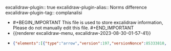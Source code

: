 excalidraw-plugin:: true
excalidraw-plugin-alias:: Norms difference
excalidraw-plugin-tag:: complanalisi

- #+BEGIN_IMPORTANT
  This file is used to store excalidraw information, Please do not manually edit this file.
  #+END_IMPORTANT
- {{renderer excalidraw-menu, excalidraw-2023-08-30-01-57-41}}
- ```json
  {"elements":[{"type":"arrow","version":197,"versionNonce":85333810,"isDeleted":false,"id":"0xwUdUGQwKuwJigDY9rhj","fillStyle":"hachure","strokeWidth":1,"strokeStyle":"solid","roughness":1,"opacity":100,"angle":0,"x":854.221923828125,"y":493.7062683105469,"strokeColor":"#000000","backgroundColor":"transparent","width":0,"height":318.71250915527344,"seed":1435322030,"groupIds":[],"frameId":null,"roundness":{"type":2},"boundElements":[],"updated":1693353767639,"link":null,"locked":false,"startBinding":null,"endBinding":null,"lastCommittedPoint":null,"startArrowhead":null,"endArrowhead":"arrow","points":[[0,0],[0,-318.71250915527344]]},{"type":"arrow","version":73,"versionNonce":274705646,"isDeleted":true,"id":"dOZJJwgmJPv0oijXx5ijZ","fillStyle":"hachure","strokeWidth":1,"strokeStyle":"solid","roughness":1,"opacity":100,"angle":0,"x":698.7094116210938,"y":446.1703186035156,"strokeColor":"#000000","backgroundColor":"transparent","width":420.72186279296875,"height":14.259368896484375,"seed":1183301998,"groupIds":[],"frameId":null,"roundness":{"type":2},"boundElements":[],"updated":1693353767639,"link":null,"locked":false,"startBinding":null,"endBinding":null,"lastCommittedPoint":null,"startArrowhead":null,"endArrowhead":"arrow","points":[[0,0],[420.72186279296875,-14.259368896484375]]},{"type":"arrow","version":87,"versionNonce":1752195314,"isDeleted":false,"id":"qW-q-U61tHSMbfz5IZ3K_","fillStyle":"hachure","strokeWidth":1,"strokeStyle":"solid","roughness":1,"opacity":100,"angle":0,"x":800.339111328125,"y":449.86407470703125,"strokeColor":"#000000","backgroundColor":"transparent","width":334.0875244140625,"height":0,"seed":879946222,"groupIds":[],"frameId":null,"roundness":{"type":2},"boundElements":[],"updated":1693353767639,"link":null,"locked":false,"startBinding":null,"endBinding":null,"lastCommittedPoint":null,"startArrowhead":null,"endArrowhead":"arrow","points":[[0,0],[334.0875244140625,0]]},{"type":"freedraw","version":256,"versionNonce":1576525614,"isDeleted":true,"id":"pumqHmb2wxi4Xx4e73zSp","fillStyle":"hachure","strokeWidth":1,"strokeStyle":"solid","roughness":1,"opacity":100,"angle":0,"x":874.2047119140625,"y":336.5578308105469,"strokeColor":"#000000","backgroundColor":"transparent","width":256.167236328125,"height":117.98439025878906,"seed":1750830318,"groupIds":[],"frameId":null,"roundness":null,"boundElements":[],"updated":1693353767639,"link":null,"locked":false,"points":[[0,0],[-0.1312255859375,0],[0.08441162109375,0],[1.43438720703125,0],[3.48284912109375,0],[5.58282470703125,0],[7.97344970703125,0],[10.84686279296875,0],[13.640625,0],[16.18597412109375,0],[18.48284912109375,0],[20.40936279296875,0],[22.0546875,0],[23.54998779296875,0],[25.0546875,0],[26.54534912109375,0],[28.2984619140625,0],[30.0562744140625,-0.1875],[31.5562744140625,-0.375],[32.85003662109375,-0.534393310546875],[34.1343994140625,-1.026580810546875],[35.4468994140625,-1.5234375],[36.73126220703125,-1.884368896484375],[38.0015869140625,-2.240631103515625],[39.1031494140625,-2.428131103515625],[40.1812744140625,-2.634368896484375],[41.24530029296875,-2.9765625],[42.34222412109375,-3.323455810546875],[43.640625,-3.703125],[45.13592529296875,-4.228118896484375],[46.63128662109375,-4.795318603515625],[49.640625,-5.732818603515625],[50.9390869140625,-6.28125],[52.12969970703125,-6.810943603515625],[53.41876220703125,-7.378143310546875],[54.60467529296875,-7.907806396484375],[55.7672119140625,-8.4375],[56.92034912109375,-8.967193603515625],[57.9234619140625,-9.506256103515625],[58.77655029296875,-9.96563720703125],[59.48907470703125,-10.307830810546875],[60.3140869140625,-10.6640625],[61.15313720703125,-11.006256103515625],[61.81878662109375,-11.357818603515625],[62.4703369140625,-11.854705810546875],[63.140625,-12.337493896484375],[63.80157470703125,-12.689056396484375],[64.65936279296875,-13.209381103515625],[65.52191162109375,-13.893768310546875],[66.16876220703125,-14.385955810546875],[67.02191162109375,-15.084381103515625],[67.92657470703125,-15.946868896484375],[68.85467529296875,-16.696868896484375],[70.078125,-17.7890625],[71.37188720703125,-19.087493896484375],[72.74530029296875,-20.46563720703125],[74.2359619140625,-21.9609375],[75.73126220703125,-23.4609375],[77.0390625,-24.84844970703125],[78.05157470703125,-26.165618896484375],[78.8531494140625,-27.389068603515625],[79.7437744140625,-28.532806396484375],[80.82659912109375,-30.0234375],[82.1812744140625,-31.9453125],[83.7984619140625,-34.1953125],[85.3359375,-37.03594970703125],[86.7047119140625,-39.932830810546875],[88.03125,-42.810943603515625],[89.1656494140625,-45.98907470703125],[90.09844970703125,-49.228118896484375],[91.30780029296875,-53.151580810546875],[92.8125,-58.045318603515625],[94.19061279296875,-63.323455810546875],[95.48907470703125,-68.47500610351562],[96.6656494140625,-72.88125610351562],[97.8375244140625,-76.65939331054688],[99.0703125,-80.01095581054688],[100.27032470703125,-83.06251525878906],[101.67657470703125,-85.92657470703125],[103.03125,-88.32656860351562],[104.20782470703125,-90.20625305175781],[105.14532470703125,-91.72032165527344],[106.57501220703125,-94.11094665527344],[107.27813720703125,-95.20314025878906],[108.19219970703125,-96.70314025878906],[109.359375,-98.65782165527344],[110.66717529296875,-101.22657775878906],[112.13909912109375,-103.97813415527344],[113.6578369140625,-106.87501525878906],[115.0640869140625,-110.14688110351562],[116.3765869140625,-113.01094055175781],[117.60467529296875,-115.24688720703125],[118.48126220703125,-116.70938110351562],[118.95001220703125,-117.54844665527344],[119.109375,-117.98439025878906],[119.109375,-117.97969055175781],[119.109375,-117.54376220703125],[119.109375,-117.00001525878906],[119.109375,-116.52188110351562],[119.109375,-115.96406555175781],[119.109375,-115.31251525878906],[118.9453125,-113.58750915527344],[118.7437744140625,-112.93594360351562],[118.5797119140625,-112.28437805175781],[118.45782470703125,-111.66094970703125],[118.45782470703125,-111.18281555175781],[118.45782470703125,-110.79844665527344],[118.45782470703125,-110.44688415527344],[118.45782470703125,-110.14688110351562],[118.45782470703125,-109.95938110351562],[118.45782470703125,-109.37344360351562],[118.45782470703125,-109.16250610351562],[118.45782470703125,-108.93751525878906],[118.45782470703125,-108.66094970703125],[118.45782470703125,-108.36563110351562],[118.45782470703125,-108.11720275878906],[118.45782470703125,-107.82188415527344],[118.45782470703125,-107.29219055175781],[118.45782470703125,-106.40156555175781],[118.45782470703125,-104.57344055175781],[118.45782470703125,-101.72813415527344],[118.45782470703125,-98.57814025878906],[118.6875,-95.33438110351562],[118.91717529296875,-92.16563415527344],[118.91717529296875,-89.38125610351562],[118.91717529296875,-86.92970275878906],[118.91717529296875,-84.75469970703125],[118.91717529296875,-82.87501525878906],[118.91717529296875,-81.11250305175781],[118.91717529296875,-79.49063110351562],[118.91717529296875,-78.12188720703125],[118.91717529296875,-77.0390625],[118.91717529296875,-76.18124389648438],[118.91717529296875,-75.24374389648438],[118.91717529296875,-74.22189331054688],[118.91717529296875,-72.984375],[118.91717529296875,-71.6953125],[118.91717529296875,-70.40625],[119.0953369140625,-68.64376831054688],[119.4609375,-66.890625],[119.85467529296875,-65.15158081054688],[120.2437744140625,-63.417205810546875],[120.6328125,-62.11407470703125],[121.03125,-61.050018310546875],[121.38751220703125,-60.009368896484375],[121.85626220703125,-58.9453125],[122.390625,-57.881256103515625],[122.9859619140625,-56.732818603515625],[123.71722412109375,-55.373443603515625],[124.4625244140625,-53.878143310546875],[125.40936279296875,-52.24688720703125],[126.64691162109375,-50.493743896484375],[128.1187744140625,-48.609375],[131.25,-44.9296875],[132.76873779296875,-43.3359375],[134.0859375,-41.8359375],[135.4078369140625,-40.485931396484375],[136.8984375,-39.178131103515625],[138.58123779296875,-37.696868896484375],[140.3203125,-35.95782470703125],[141.9375,-34.162506103515625],[143.50311279296875,-32.596893310546875],[144.9703369140625,-31.115631103515625],[146.2593994140625,-29.798431396484375],[147.375,-28.696868896484375],[148.25628662109375,-27.84375],[148.9078369140625,-27.19219970703125],[149.5546875,-26.545318603515625],[150.206298828125,-25.959381103515625],[150.8531494140625,-25.471893310546875],[151.7156982421875,-25.073455810546875],[152.7796630859375,-24.642181396484375],[153.75,-24.12188720703125],[154.612548828125,-23.620330810546875],[155.4891357421875,-23.264068603515625],[156.4921875,-22.954681396484375],[157.6312255859375,-22.52813720703125],[158.9296875,-22.110931396484375],[160.3453369140625,-21.609375],[161.7890625,-21.060943603515625],[163.2469482421875,-20.65313720703125],[164.760986328125,-20.287506103515625],[166.6077880859375,-19.71563720703125],[169.2235107421875,-19.092193603515625],[172.401611328125,-18.604705810546875],[175.9266357421875,-17.91094970703125],[180.0797119140625,-17.217193603515625],[184.682861328125,-16.706268310546875],[189.792236328125,-16.453125],[195.4453125,-16.453125],[201.3375244140625,-16.453125],[206.7796630859375,-16.453125],[211.5047607421875,-16.453125],[215.6766357421875,-16.453125],[219.140625,-16.453125],[222.323486328125,-16.453125],[225.3187255859375,-16.453125],[227.7093505859375,-16.453125],[229.753173828125,-16.453125],[231.5906982421875,-16.453125],[233.3577880859375,-16.453125],[235.2938232421875,-16.453125],[237.3328857421875,-16.453125],[239.4234619140625,-16.453125],[240.9656982421875,-16.453125],[241.8094482421875,-16.453125],[242.4422607421875,-16.453125],[242.854736328125,-16.453125],[242.995361328125,-16.453125],[243.0328369140625,-16.3359375],[243.2156982421875,-16.20001220703125],[243.581298828125,-16.181243896484375],[244.0921630859375,-16.181243896484375],[244.7437744140625,-16.021881103515625],[245.390625,-15.862518310546875],[246.1640625,-15.862518310546875],[247.0218505859375,-15.764068603515625],[247.7578125,-15.604705810546875],[248.409423828125,-15.548431396484375],[249.0609130859375,-15.393768310546875],[249.6375732421875,-15.178131103515625],[250.1156005859375,-15.032806396484375],[250.6546630859375,-14.7890625],[251.296875,-14.329681396484375],[251.9437255859375,-13.8515625],[252.604736328125,-13.350006103515625],[253.265625,-12.862518310546875],[253.917236328125,-12.370330810546875],[254.5687255859375,-11.878143310546875],[255.182861328125,-11.564056396484375],[255.515625,-11.287506103515625],[255.675048828125,-11.16094970703125],[255.8953857421875,-11.16094970703125],[256.0360107421875,-11.16094970703125],[256.0360107421875,-11.16094970703125]],"lastCommittedPoint":null,"simulatePressure":true,"pressures":[]},{"type":"freedraw","version":313,"versionNonce":89879218,"isDeleted":true,"id":"73rROujF4A3-6ARDvuXbB","fillStyle":"hachure","strokeWidth":1,"strokeStyle":"solid","roughness":1,"opacity":100,"angle":0,"x":875.2266235351562,"y":353.6578369140625,"strokeColor":"#000000","backgroundColor":"transparent","width":239.27337646484375,"height":34.125,"seed":1609121390,"groupIds":[],"frameId":null,"roundness":null,"boundElements":[],"updated":1693353767639,"link":null,"locked":false,"points":[[0,0],[0.2578125,0],[1.1156005859375,0],[2.47967529296875,0],[4.246826171875,0],[6.004638671875,0],[7.29840087890625,0],[8.58746337890625,0],[10.0452880859375,0],[11.34375,0],[12.473388671875,0],[13.6875,0],[14.9765625,0],[16.2421875,-0.0703125],[17.4281005859375,-0.234375],[18.60467529296875,-0.510955810546875],[19.7952880859375,-0.698455810546875],[20.8828125,-0.857818603515625],[21.97027587890625,-1.1484375],[23.05780029296875,-1.3359375],[24.1312255859375,-1.55157470703125],[25.21875,-1.865631103515625],[26.28277587890625,-2.053131103515625],[27.3656005859375,-2.245330810546875],[28.26092529296875,-2.409393310546875],[29.137451171875,-2.409393310546875],[30.00933837890625,-2.573455810546875],[30.65625,-2.74688720703125],[31.30780029296875,-2.91094970703125],[31.9593505859375,-3.060943603515625],[32.606201171875,-3.2203369140625],[33.2578125,-3.42657470703125],[33.9140625,-3.59063720703125],[34.5609130859375,-3.764068603515625],[35.207763671875,-3.928131103515625],[35.85467529296875,-4.190643310546875],[36.707763671875,-4.4296875],[37.76715087890625,-4.59375],[38.83123779296875,-4.8609619140625],[40.03125,-5.1656494140625],[42.7406005859375,-5.732818603515625],[43.87030029296875,-5.9765625],[44.9906005859375,-6.1640625],[45.85308837890625,-6.30938720703125],[46.7015380859375,-6.47344970703125],[47.7327880859375,-6.66094970703125],[48.74530029296875,-6.84844970703125],[49.856201171875,-7.0546875],[51.1875,-7.260955810546875],[52.4437255859375,-7.420318603515625],[53.296875,-7.7203369140625],[54.14996337890625,-7.917205810546875],[55.0078125,-8.081268310546875],[55.87030029296875,-8.390625],[57.0234375,-8.760955810546875],[58.29840087890625,-9.131256103515625],[59.57342529296875,-9.581268310546875],[60.7406005859375,-10.045318603515625],[61.832763671875,-10.490631103515625],[62.92498779296875,-10.90313720703125],[63.871826171875,-11.221893310546875],[64.8046875,-11.5640869140625],[65.6624755859375,-11.8687744140625],[66.3046875,-12.0328369140625],[66.94683837890625,-12.201568603515625],[67.598388671875,-12.365631103515625],[68.23590087890625,-12.529693603515625],[68.8734130859375,-12.8297119140625],[69.5390625,-13.1812744140625],[70.20465087890625,-13.373443603515625],[70.856201171875,-13.55157470703125],[71.5078125,-13.889068603515625],[72.15936279296875,-14.2265625],[72.8109130859375,-14.5640869140625],[73.46246337890625,-14.901580810546875],[74.324951171875,-15.365631103515625],[75.262451171875,-15.890625],[76.21405029296875,-16.396881103515625],[77.19842529296875,-16.9078369140625],[77.9671630859375,-17.390625],[78.614013671875,-17.79376220703125],[79.26092529296875,-18.1171875],[79.75311279296875,-18.435943603515625],[80.1796875,-18.8062744140625],[80.65777587890625,-19.115631103515625],[81.2015380859375,-19.373443603515625],[81.7171630859375,-19.818756103515625],[82.1953125,-20.1422119140625],[82.7952880859375,-20.34375],[83.43280029296875,-20.667205810546875],[84.10308837890625,-20.990631103515625],[84.778076171875,-21.3140869140625],[85.434326171875,-21.6328125],[86.11871337890625,-21.796875],[86.97186279296875,-21.9609375],[87.9984130859375,-22.125],[90.28125,-22.659393310546875],[91.36871337890625,-22.8984375],[92.56402587890625,-23.0859375],[93.74530029296875,-23.2734375],[94.8046875,-23.4375],[95.8734130859375,-23.521881103515625],[96.731201171875,-23.685943603515625],[97.3828125,-23.850006103515625],[98.0296630859375,-24.0093994140625],[98.52655029296875,-24.300018310546875],[98.84527587890625,-24.45001220703125],[99.00933837890625,-24.628143310546875],[99.1640625,-24.9234619140625],[99.3046875,-25.139068603515625],[99.31402587890625,-25.29376220703125],[99.31402587890625,-25.518768310546875],[99.31402587890625,-25.78125],[99.31402587890625,-25.921875],[99.31402587890625,-26.09063720703125],[99.31402587890625,-26.3531494140625],[99.31402587890625,-26.4937744140625],[99.31402587890625,-26.639068603515625],[99.31402587890625,-26.779693603515625],[99.31402587890625,-26.9156494140625],[99.31402587890625,-27.060943603515625],[99.31402587890625,-27.21563720703125],[99.31402587890625,-27.35626220703125],[99.31402587890625,-27.4547119140625],[99.31402587890625,-27.66094970703125],[99.31402587890625,-27.862518310546875],[99.31402587890625,-28.0875244140625],[99.473388671875,-28.307830810546875],[99.707763671875,-28.4625244140625],[99.85308837890625,-28.706268310546875],[99.9375,-29.015625],[100.11090087890625,-29.3203125],[100.3968505859375,-29.5172119140625],[100.621826171875,-29.7750244140625],[100.832763671875,-30.112518310546875],[101.02496337890625,-30.30938720703125],[101.21246337890625,-30.393768310546875],[101.4609375,-30.506256103515625],[101.75152587890625,-30.768768310546875],[102.051513671875,-31.073455810546875],[102.48748779296875,-31.354705810546875],[102.9375,-31.7109375],[103.36871337890625,-32.100006103515625],[103.84686279296875,-32.381256103515625],[104.231201171875,-32.671875],[104.54998779296875,-32.995330810546875],[105.004638671875,-33.1640625],[105.46405029296875,-33.3375244140625],[105.7874755859375,-33.49688720703125],[106.4202880859375,-33.796875],[106.72967529296875,-33.796875],[107.114013671875,-33.796875],[107.5921630859375,-33.9609375],[108.168701171875,-34.125],[108.8203125,-34.125],[109.47186279296875,-34.125],[110.19842529296875,-34.125],[111.145263671875,-34.125],[112.2327880859375,-34.125],[113.207763671875,-34.125],[114.17340087890625,-34.125],[115.15777587890625,-34.125],[116.015625,-34.125],[116.8968505859375,-34.125],[117.75933837890625,-34.125],[118.4671630859375,-34.125],[119.109375,-34.125],[119.75152587890625,-34.125],[120.3890380859375,-34.125],[121.04058837890625,-34.125],[121.5374755859375,-34.125],[121.9359130859375,-34.125],[122.3203125,-34.125],[122.62030029296875,-34.125],[122.9202880859375,-34.125],[123.328125,-34.125],[123.796875,-34.125],[124.27496337890625,-33.96563720703125],[124.8656005859375,-33.745330810546875],[125.4749755859375,-33.5859375],[125.953125,-33.4921875],[126.473388671875,-33.33282470703125],[127.12030029296875,-33.084381103515625],[127.76715087890625,-32.925018310546875],[128.418701171875,-32.70001220703125],[129.06561279296875,-32.385955810546875],[129.71246337890625,-32.0718994140625],[130.364013671875,-31.753143310546875],[131.653076171875,-30.698455810546875],[132.50152587890625,-30.178131103515625],[133.364013671875,-29.6578369140625],[134.24530029296875,-28.9781494140625],[135.328125,-28.2750244140625],[136.59375,-27.553131103515625],[137.64373779296875,-26.854705810546875],[138.50152587890625,-26.1796875],[139.359375,-25.50469970703125],[140.0062255859375,-24.857818603515625],[140.65777587890625,-24.365631103515625],[141.309326171875,-23.9390869140625],[141.95623779296875,-23.451568603515625],[142.60308837890625,-23.057830810546875],[143.36248779296875,-22.7109375],[144.22027587890625,-22.284393310546875],[145.176513671875,-21.857818603515625],[146.24530029296875,-21.5718994140625],[147.4453125,-21.2906494140625],[148.6640625,-21.0562744140625],[149.95782470703125,-20.8125],[151.44842529296875,-20.479705810546875],[153.10308837890625,-20.296875],[155.05780029296875,-20.081268310546875],[157.01251220703125,-19.7203369140625],[159.07025146484375,-19.542205810546875],[161.23590087890625,-19.359375],[163.26092529296875,-19.17657470703125],[165.02337646484375,-19.17657470703125],[166.78118896484375,-19.17657470703125],[168.86712646484375,-19.17657470703125],[171.51556396484375,-19.17657470703125],[174.79681396484375,-19.17657470703125],[178.25628662109375,-19.17657470703125],[181.71563720703125,-19.17657470703125],[187.53277587890625,-19.17657470703125],[189.83441162109375,-19.17657470703125],[191.52655029296875,-19.17657470703125],[192.78753662109375,-19.17657470703125],[193.72503662109375,-19.17657470703125],[194.37652587890625,-19.17657470703125],[195.02813720703125,-19.17657470703125],[195.60467529296875,-19.17657470703125],[196.00775146484375,-19.17657470703125],[196.38751220703125,-19.17657470703125],[196.77191162109375,-19.17657470703125],[197.08123779296875,-19.17657470703125],[197.55462646484375,-19.17657470703125],[198.20159912109375,-19.17657470703125],[198.85784912109375,-19.17657470703125],[199.50933837890625,-19.17657470703125],[200.13275146484375,-19.17657470703125],[200.61566162109375,-19.17657470703125],[201.11712646484375,-19.17657470703125],[201.76409912109375,-19.17657470703125],[202.50933837890625,-19.17657470703125],[203.47027587890625,-19.17657470703125],[204.75469970703125,-19.17657470703125],[206.25469970703125,-19.36407470703125],[207.75933837890625,-19.8515625],[209.11871337890625,-20.3297119140625],[210.26251220703125,-20.55938720703125],[211.12030029296875,-20.77032470703125],[211.77191162109375,-20.93438720703125],[212.25933837890625,-20.93438720703125],[212.43280029296875,-20.93438720703125],[212.53594970703125,-20.93438720703125],[212.67181396484375,-20.93438720703125],[212.93438720703125,-20.93438720703125],[213.47344970703125,-20.93438720703125],[214.12493896484375,-20.93438720703125],[214.98284912109375,-20.93438720703125],[215.89691162109375,-20.93438720703125],[216.90472412109375,-20.93438720703125],[217.86566162109375,-20.93438720703125],[218.77972412109375,-21.300018310546875],[219.87652587890625,-21.6656494140625],[220.87493896484375,-21.6656494140625],[221.91558837890625,-21.6656494140625],[223.04998779296875,-21.6656494140625],[224.15155029296875,-21.6656494140625],[225.22027587890625,-21.6656494140625],[226.07806396484375,-21.6656494140625],[226.76715087890625,-21.6656494140625],[227.62493896484375,-21.6656494140625],[228.44061279296875,-21.6656494140625],[229.08746337890625,-21.6656494140625],[229.73431396484375,-21.6656494140625],[230.38592529296875,-21.6656494140625],[230.91094970703125,-21.6656494140625],[231.30938720703125,-21.6656494140625],[231.62347412109375,-21.6656494140625],[231.88128662109375,-21.6656494140625],[232.17181396484375,-21.6656494140625],[232.61712646484375,-21.6656494140625],[233.24066162109375,-21.6656494140625],[234.09844970703125,-21.6656494140625],[235.16717529296875,-21.6656494140625],[236.23126220703125,-21.6656494140625],[237.25775146484375,-21.6656494140625],[238.11566162109375,-21.6656494140625],[238.79998779296875,-21.6656494140625],[239.27337646484375,-21.6656494140625],[239.27337646484375,-21.6656494140625]],"lastCommittedPoint":null,"simulatePressure":true,"pressures":[]},{"type":"freedraw","version":69,"versionNonce":1756392366,"isDeleted":true,"id":"XPBaeB004irXCqKOUwV6V","fillStyle":"solid","strokeWidth":1,"strokeStyle":"solid","roughness":1,"opacity":100,"angle":0,"x":876.4640502929688,"y":341.5078125,"strokeColor":"#1864ab","backgroundColor":"#228be6","width":35.479736328125,"height":2.428131103515625,"seed":358251314,"groupIds":[],"frameId":null,"roundness":null,"boundElements":[],"updated":1693353767639,"link":null,"locked":false,"points":[[0,0],[0,0.271881103515625],[0.27191162109375,0.271881103515625],[0.54376220703125,-0.004669189453125],[1.0875244140625,-0.004669189453125],[1.9078369140625,-0.28125],[2.1796875,-0.28125],[2.72344970703125,-0.28125],[3.27191162109375,-0.28125],[3.54376220703125,-0.55780029296875],[3.815673828125,-0.55780029296875],[4.0875244140625,-0.55780029296875],[4.63128662109375,-0.55780029296875],[5.72344970703125,-0.55780029296875],[6.54376220703125,-0.55780029296875],[7.0875244140625,-0.55780029296875],[7.63128662109375,-0.55780029296875],[7.90313720703125,-0.8343505859375],[8.175048828125,-1.110931396484375],[8.4468994140625,-1.110931396484375],[8.71875,-1.110931396484375],[9.815673828125,-1.110931396484375],[11.409423828125,-1.110931396484375],[11.95782470703125,-1.110931396484375],[13.55157470703125,-1.110931396484375],[15.6422119140625,-1.110931396484375],[17.2359619140625,-1.110931396484375],[18.33282470703125,-1.110931396484375],[18.604736328125,-1.110931396484375],[19.70159912109375,-1.110931396484375],[21.29534912109375,-1.110931396484375],[22.11566162109375,-1.110931396484375],[22.38751220703125,-1.110931396484375],[22.659423828125,-1.110931396484375],[24.02813720703125,-1.110931396484375],[25.125,-1.110931396484375],[25.39691162109375,-1.110931396484375],[25.66876220703125,-1.110931396484375],[25.940673828125,-1.387481689453125],[26.484375,-1.387481689453125],[27.02813720703125,-1.387481689453125],[28.125,-1.6640625],[31.120361328125,-2.15625],[34.11566162109375,-2.15625],[34.93597412109375,-2.15625],[35.479736328125,-2.15625],[35.479736328125,-2.15625]],"lastCommittedPoint":null,"simulatePressure":true,"pressures":[]},{"type":"freedraw","version":23,"versionNonce":161476146,"isDeleted":true,"id":"uDqDagmvXPrbKsoLm4Crs","fillStyle":"solid","strokeWidth":1,"strokeStyle":"solid","roughness":1,"opacity":100,"angle":0,"x":909.323486328125,"y":340.5140686035156,"strokeColor":"#1864ab","backgroundColor":"#228be6","width":0.0001,"height":0.0001,"seed":261424434,"groupIds":[],"frameId":null,"roundness":null,"boundElements":[],"updated":1693353767639,"link":null,"locked":false,"points":[[0,0],[0.0001,0.0001]],"lastCommittedPoint":null,"simulatePressure":true,"pressures":[]},{"type":"freedraw","version":26,"versionNonce":1437212590,"isDeleted":true,"id":"bCaCwyB9OEVU9jF13qomx","fillStyle":"solid","strokeWidth":1,"strokeStyle":"solid","roughness":1,"opacity":100,"angle":0,"x":511.95001220703125,"y":347.4750061035156,"strokeColor":"#000000","backgroundColor":"#228be6","width":0.27655029296875,"height":0.27655029296875,"seed":1183199726,"groupIds":[],"frameId":null,"roundness":null,"boundElements":[],"updated":1693353852885,"link":null,"locked":false,"points":[[0,0],[-0.27655029296875,0],[-0.27655029296875,-0.27655029296875],[0,0]],"lastCommittedPoint":null,"simulatePressure":true,"pressures":[]},{"type":"freedraw","version":23,"versionNonce":1229683250,"isDeleted":true,"id":"X3lzFCapS9uZZOnpx8Naw","fillStyle":"solid","strokeWidth":1,"strokeStyle":"solid","roughness":1,"opacity":100,"angle":0,"x":361.8703308105469,"y":369.1781311035156,"strokeColor":"#c92a2a","backgroundColor":"#228be6","width":0.0001,"height":0.0001,"seed":739695794,"groupIds":[],"frameId":null,"roundness":null,"boundElements":[],"updated":1693353852885,"link":null,"locked":false,"points":[[0,0],[0.0001,0.0001]],"lastCommittedPoint":null,"simulatePressure":true,"pressures":[]},{"type":"freedraw","version":32,"versionNonce":469803630,"isDeleted":true,"id":"Fttx4FaeKyrjDeNYTlBnw","fillStyle":"solid","strokeWidth":1,"strokeStyle":"solid","roughness":1,"opacity":100,"angle":0,"x":841.7015991210938,"y":332.0343933105469,"strokeColor":"#c92a2a","backgroundColor":"#228be6","width":5.4515380859375,"height":6.084381103515625,"seed":448913838,"groupIds":[],"frameId":null,"roundness":null,"boundElements":[],"updated":1693353767639,"link":null,"locked":false,"points":[[0,0],[0.2718505859375,-0.276580810546875],[0.81561279296875,-1.10626220703125],[1.63592529296875,-1.935943603515625],[2.45623779296875,-2.765625],[3.5484619140625,-4.1484375],[3.8203125,-4.425018310546875],[4.0921630859375,-4.701568603515625],[4.36407470703125,-4.701568603515625],[4.63592529296875,-4.978118896484375],[4.9078369140625,-5.53125],[5.1796875,-5.807830810546875],[5.4515380859375,-6.084381103515625],[5.4515380859375,-6.084381103515625]],"lastCommittedPoint":null,"simulatePressure":true,"pressures":[]},{"type":"freedraw","version":29,"versionNonce":463700850,"isDeleted":true,"id":"5N2_MqkSKjcwKE9n_08DH","fillStyle":"solid","strokeWidth":1,"strokeStyle":"solid","roughness":1,"opacity":100,"angle":0,"x":857.0718994140625,"y":331.1203308105469,"strokeColor":"#c92a2a","backgroundColor":"#228be6","width":9.86248779296875,"height":10.935943603515625,"seed":476669042,"groupIds":[],"frameId":null,"roundness":null,"boundElements":[],"updated":1693353767639,"link":null,"locked":false,"points":[[0,0],[0.27191162109375,-0.276580810546875],[0.54376220703125,-0.553131103515625],[1.359375,-1.10626220703125],[2.1796875,-1.935943603515625],[3.57659912109375,-4.03594970703125],[5.9859619140625,-7.373443603515625],[7.72967529296875,-9.126556396484375],[9.046875,-10.10626220703125],[9.59063720703125,-10.659393310546875],[9.86248779296875,-10.935943603515625],[9.86248779296875,-10.935943603515625]],"lastCommittedPoint":null,"simulatePressure":true,"pressures":[]},{"type":"freedraw","version":25,"versionNonce":81667246,"isDeleted":true,"id":"qPSzD-3zDrGd9sSxTnY12","fillStyle":"solid","strokeWidth":1,"strokeStyle":"solid","roughness":1,"opacity":100,"angle":0,"x":879.4734497070312,"y":329.72344970703125,"strokeColor":"#c92a2a","backgroundColor":"#228be6","width":3.96563720703125,"height":7.631256103515625,"seed":149403950,"groupIds":[],"frameId":null,"roundness":null,"boundElements":[],"updated":1693353767639,"link":null,"locked":false,"points":[[0,0],[0.27191162109375,-0.553131103515625],[1.0875244140625,-2.765625],[1.359375,-3.318756103515625],[2.25469970703125,-4.921875],[3.1500244140625,-6.524993896484375],[3.69378662109375,-7.35467529296875],[3.96563720703125,-7.631256103515625],[3.96563720703125,-7.631256103515625]],"lastCommittedPoint":null,"simulatePressure":true,"pressures":[]},{"type":"freedraw","version":23,"versionNonce":1527137586,"isDeleted":true,"id":"ciMyrbMwjSP-xP3LOy_XJ","fillStyle":"solid","strokeWidth":1,"strokeStyle":"solid","roughness":1,"opacity":100,"angle":0,"x":900.1734619140625,"y":324.8765869140625,"strokeColor":"#c92a2a","backgroundColor":"#228be6","width":4.25628662109375,"height":4.64532470703125,"seed":1942502510,"groupIds":[],"frameId":null,"roundness":null,"boundElements":[],"updated":1693353767639,"link":null,"locked":false,"points":[[0,0],[0.8203125,-0.8297119140625],[2.06719970703125,-2.432830810546875],[3.1640625,-3.5390625],[3.984375,-4.3687744140625],[4.25628662109375,-4.64532470703125],[0,0]],"lastCommittedPoint":null,"simulatePressure":true,"pressures":[]},{"type":"freedraw","version":22,"versionNonce":1934712558,"isDeleted":true,"id":"Rror-VWlDLsXWYpfBqIZf","fillStyle":"solid","strokeWidth":1,"strokeStyle":"solid","roughness":1,"opacity":100,"angle":0,"x":925.4343872070312,"y":317.1703186035156,"strokeColor":"#c92a2a","backgroundColor":"#228be6","width":4.6500244140625,"height":5.254669189453125,"seed":1004093554,"groupIds":[],"frameId":null,"roundness":null,"boundElements":[],"updated":1693353767640,"link":null,"locked":false,"points":[[0,0],[1.3687744140625,-0.829681396484375],[2.46563720703125,-1.935943603515625],[3.28594970703125,-3.04217529296875],[4.10626220703125,-4.1484375],[4.6500244140625,-5.254669189453125],[0,0]],"lastCommittedPoint":null,"simulatePressure":true,"pressures":[]},{"type":"freedraw","version":22,"versionNonce":741002994,"isDeleted":true,"id":"_fEpC3cZG0wRUSZgO04LZ","fillStyle":"solid","strokeWidth":1,"strokeStyle":"solid","roughness":1,"opacity":100,"angle":0,"x":944.1422119140625,"y":314.7047119140625,"strokeColor":"#c92a2a","backgroundColor":"#228be6","width":7.2515869140625,"height":13.45782470703125,"seed":1851158702,"groupIds":[],"frameId":null,"roundness":null,"boundElements":[],"updated":1693353767640,"link":null,"locked":false,"points":[[0,0],[0.54376220703125,-0.553131103515625],[1.36407470703125,-1.659393310546875],[3.03753662109375,-4.6640625],[5.2359619140625,-9.4781494140625],[6.97967529296875,-12.628143310546875],[7.2515869140625,-13.1812744140625],[7.2515869140625,-13.45782470703125],[7.2515869140625,-13.45782470703125]],"lastCommittedPoint":null,"simulatePressure":true,"pressures":[]},{"type":"freedraw","version":23,"versionNonce":467882286,"isDeleted":true,"id":"fM3T4uccnMsRErTi-uB0A","fillStyle":"solid","strokeWidth":1,"strokeStyle":"solid","roughness":1,"opacity":100,"angle":0,"x":965.971923828125,"y":303.80157470703125,"strokeColor":"#c92a2a","backgroundColor":"#228be6","width":4.08746337890625,"height":5.25469970703125,"seed":932463598,"groupIds":[],"frameId":null,"roundness":null,"boundElements":[],"updated":1693353767640,"link":null,"locked":false,"points":[[0,0],[0.54376220703125,-0.829681396484375],[1.36407470703125,-1.935943603515625],[2.18438720703125,-3.04217529296875],[2.72808837890625,-3.87188720703125],[3.2718505859375,-4.42498779296875],[3.54376220703125,-4.701568603515625],[3.81561279296875,-4.978118896484375],[4.08746337890625,-5.25469970703125],[0,0]],"lastCommittedPoint":null,"simulatePressure":true,"pressures":[]},{"type":"freedraw","version":20,"versionNonce":60301490,"isDeleted":true,"id":"2XFKMa41SZ_FhGNbjuqn6","fillStyle":"solid","strokeWidth":1,"strokeStyle":"solid","roughness":1,"opacity":100,"angle":0,"x":979.4390869140625,"y":303.9937744140625,"strokeColor":"#c92a2a","backgroundColor":"#228be6","width":17.2125244140625,"height":20.2265625,"seed":1050147182,"groupIds":[],"frameId":null,"roundness":null,"boundElements":[],"updated":1693353767640,"link":null,"locked":false,"points":[[0,0],[3.71722412109375,-4.8609619140625],[5.1796875,-6.328125],[9.96563720703125,-11.7515869140625],[13.95941162109375,-16.326568603515625],[16.12030029296875,-18.84375],[16.94061279296875,-19.95001220703125],[17.2125244140625,-20.2265625],[17.2125244140625,-20.2265625]],"lastCommittedPoint":null,"simulatePressure":true,"pressures":[]},{"type":"freedraw","version":26,"versionNonce":972880750,"isDeleted":true,"id":"O0ErAUNrCJ-IpYaVEcEKv","fillStyle":"solid","strokeWidth":1,"strokeStyle":"solid","roughness":1,"opacity":100,"angle":0,"x":983.7094116210938,"y":283.4484558105469,"strokeColor":"#c92a2a","backgroundColor":"#228be6","width":6,"height":5.25469970703125,"seed":2047366318,"groupIds":[],"frameId":null,"roundness":null,"boundElements":[],"updated":1693353767640,"link":null,"locked":false,"points":[[0,0],[0,-0.276580810546875],[0,-0.829681396484375],[0.54376220703125,-1.3828125],[1.36407470703125,-1.659393310546875],[2.4609375,-2.212493896484375],[3.28125,-2.765625],[3.5531005859375,-3.042205810546875],[3.82501220703125,-3.042205810546875],[4.09686279296875,-3.318756103515625],[4.640625,-3.87188720703125],[5.18438720703125,-4.425018310546875],[5.7281494140625,-4.978118896484375],[6,-5.25469970703125],[0,0]],"lastCommittedPoint":null,"simulatePressure":true,"pressures":[]},{"type":"freedraw","version":19,"versionNonce":754268786,"isDeleted":true,"id":"qhxP4LCMJVFW0iPS_dIts","fillStyle":"solid","strokeWidth":1,"strokeStyle":"solid","roughness":1,"opacity":100,"angle":0,"x":989.3297119140625,"y":263.3109436035156,"strokeColor":"#c92a2a","backgroundColor":"#228be6","width":2.99530029296875,"height":2.489044189453125,"seed":795427634,"groupIds":[],"frameId":null,"roundness":null,"boundElements":[],"updated":1693353767640,"link":null,"locked":false,"points":[[0,0],[0.27191162109375,-0.553131103515625],[0.81561279296875,-1.106231689453125],[1.63592529296875,-1.65936279296875],[2.1796875,-1.935943603515625],[2.45159912109375,-2.212493896484375],[2.72344970703125,-2.212493896484375],[2.99530029296875,-2.489044189453125],[0,0]],"lastCommittedPoint":null,"simulatePressure":true,"pressures":[]},{"type":"freedraw","version":24,"versionNonce":870800814,"isDeleted":true,"id":"3hmbtYw3eLhjIMOF_rZdq","fillStyle":"solid","strokeWidth":1,"strokeStyle":"solid","roughness":1,"opacity":100,"angle":0,"x":998.175048828125,"y":299.9906311035156,"strokeColor":"#c92a2a","backgroundColor":"#228be6","width":7.63592529296875,"height":8.020294189453125,"seed":232320046,"groupIds":[],"frameId":null,"roundness":null,"boundElements":[],"updated":1693353767640,"link":null,"locked":false,"points":[[0,0],[-0.27655029296875,0],[0.26715087890625,-0.829681396484375],[1.08746337890625,-1.65936279296875],[1.90777587890625,-2.765625],[2.72808837890625,-3.595306396484375],[3.54840087890625,-4.42498779296875],[4.36871337890625,-4.978118896484375],[4.640625,-5.254669189453125],[4.9124755859375,-5.53125],[5.18438720703125,-5.80780029296875],[6.54376220703125,-7.19061279296875],[6.81561279296875,-7.467193603515625],[7.08746337890625,-8.020294189453125],[7.359375,-8.020294189453125],[7.359375,-8.020294189453125]],"lastCommittedPoint":null,"simulatePressure":true,"pressures":[]},{"type":"freedraw","version":18,"versionNonce":1728650290,"isDeleted":true,"id":"0-b5xN1tGSMi9wvH-HIe2","fillStyle":"solid","strokeWidth":1,"strokeStyle":"solid","roughness":1,"opacity":100,"angle":0,"x":1013.4281616210938,"y":299.3390808105469,"strokeColor":"#c92a2a","backgroundColor":"#228be6","width":5.1937255859375,"height":3.595306396484375,"seed":1059546034,"groupIds":[],"frameId":null,"roundness":null,"boundElements":[],"updated":1693353767640,"link":null,"locked":false,"points":[[0,0],[0.2718505859375,-0.276580810546875],[2.1890869140625,-1.3828125],[2.73748779296875,-1.659393310546875],[3.55780029296875,-2.212493896484375],[4.37811279296875,-2.765625],[4.6500244140625,-3.042205810546875],[4.921875,-3.318756103515625],[5.1937255859375,-3.595306396484375],[0,0]],"lastCommittedPoint":null,"simulatePressure":true,"pressures":[]},{"type":"freedraw","version":20,"versionNonce":1053521902,"isDeleted":true,"id":"VC1xo48cW7leZG4sK-Aib","fillStyle":"solid","strokeWidth":1,"strokeStyle":"solid","roughness":1,"opacity":100,"angle":0,"x":1028.02978515625,"y":304.6031494140625,"strokeColor":"#c92a2a","backgroundColor":"#228be6","width":10.949951171875,"height":9.1265869140625,"seed":1365866034,"groupIds":[],"frameId":null,"roundness":null,"boundElements":[],"updated":1693353767640,"link":null,"locked":false,"points":[[0,0],[0.543701171875,-0.276580810546875],[1.364013671875,-0.8297119140625],[1.9124755859375,-1.10626220703125],[2.7327880859375,-1.935943603515625],[4.64990234375,-3.5953369140625],[5.1983642578125,-4.1484375],[6.2952880859375,-4.9781494140625],[7.1156005859375,-5.807830810546875],[8.7608642578125,-7.190643310546875],[9.8577880859375,-8.296875],[10.6781005859375,-8.850006103515625],[10.949951171875,-9.1265869140625],[10.949951171875,-9.1265869140625]],"lastCommittedPoint":null,"simulatePressure":true,"pressures":[]},{"type":"freedraw","version":33,"versionNonce":2142946802,"isDeleted":true,"id":"lqibRjDRogtkfBhy4zJxV","fillStyle":"solid","strokeWidth":1,"strokeStyle":"solid","roughness":1,"opacity":100,"angle":0,"x":1050.95166015625,"y":314.23126220703125,"strokeColor":"#c92a2a","backgroundColor":"#228be6","width":8.4375,"height":12.16876220703125,"seed":1927370158,"groupIds":[],"frameId":null,"roundness":null,"boundElements":[],"updated":1693353767640,"link":null,"locked":false,"points":[[0,0],[-0.276611328125,0],[-0.276611328125,-0.27655029296875],[-0.276611328125,-0.553131103515625],[-0.0047607421875,-0.829681396484375],[0.5390625,-1.65936279296875],[1.359375,-2.48907470703125],[2.1796875,-3.595306396484375],[2.723388671875,-4.1484375],[3.26708984375,-4.42498779296875],[3.5390625,-5.25469970703125],[4.082763671875,-6.084381103515625],[4.62646484375,-6.9140625],[4.8984375,-7.467193603515625],[5.1702880859375,-8.296875],[5.442138671875,-8.57342529296875],[5.98583984375,-9.126556396484375],[5.98583984375,-9.40313720703125],[6.2578125,-9.6796875],[6.5296630859375,-9.95623779296875],[6.5296630859375,-10.232818603515625],[6.801513671875,-10.509368896484375],[7.0733642578125,-11.0625],[7.34521484375,-11.33905029296875],[7.6171875,-11.615631103515625],[7.8890380859375,-11.892181396484375],[8.160888671875,-12.16876220703125],[8.160888671875,-12.16876220703125]],"lastCommittedPoint":null,"simulatePressure":true,"pressures":[]},{"type":"freedraw","version":32,"versionNonce":45238830,"isDeleted":true,"id":"uo5VYjdDjQKHlb27ZYiAX","fillStyle":"solid","strokeWidth":1,"strokeStyle":"solid","roughness":1,"opacity":100,"angle":0,"x":1069.120361328125,"y":317.4468994140625,"strokeColor":"#c92a2a","backgroundColor":"#228be6","width":14.2406005859375,"height":11.662506103515625,"seed":148571314,"groupIds":[],"frameId":null,"roundness":null,"boundElements":[],"updated":1693353767640,"link":null,"locked":false,"points":[[0,0],[0.8203125,-0.553131103515625],[1.3687744140625,-0.8297119140625],[4.0078125,-1.80938720703125],[6.098388671875,-3.21563720703125],[7.692138671875,-4.471893310546875],[8.7890625,-5.0250244140625],[9.332763671875,-5.578125],[9.604736328125,-5.854705810546875],[10.6968994140625,-6.68438720703125],[11.5172119140625,-7.237518310546875],[12.3375244140625,-7.7906494140625],[12.8812255859375,-8.34375],[13.425048828125,-8.896881103515625],[13.6968994140625,-9.45001220703125],[13.96875,-9.7265625],[13.96875,-10.003143310546875],[13.96875,-10.279693603515625],[14.2406005859375,-10.5562744140625],[13.6875,-10.83282470703125],[13.410888671875,-11.385955810546875],[12.8577880859375,-11.385955810546875],[12.3046875,-11.385955810546875],[11.4749755859375,-11.385955810546875],[11.198486328125,-11.385955810546875],[10.921875,-11.662506103515625],[10.645263671875,-11.662506103515625],[10.645263671875,-11.662506103515625]],"lastCommittedPoint":null,"simulatePressure":true,"pressures":[]},{"type":"freedraw","version":10,"versionNonce":1880176562,"isDeleted":true,"id":"ZuXiiaor2okHWA3lrp_ia","fillStyle":"solid","strokeWidth":1,"strokeStyle":"solid","roughness":1,"opacity":100,"angle":0,"x":1083.24853515625,"y":320.9296875,"strokeColor":"#c92a2a","backgroundColor":"#228be6","width":1.08740234375,"height":0.271881103515625,"seed":1983586030,"groupIds":[],"frameId":null,"roundness":null,"boundElements":[],"updated":1693353767640,"link":null,"locked":false,"points":[[0,0],[0,0.271881103515625],[0.2718505859375,0.271881103515625],[0.8155517578125,0.271881103515625],[1.08740234375,0.271881103515625],[0,0]],"lastCommittedPoint":null,"simulatePressure":true,"pressures":[]},{"type":"freedraw","version":25,"versionNonce":1048892526,"isDeleted":true,"id":"4S1bO8TunhzWo2Mrdduf3","fillStyle":"solid","strokeWidth":1,"strokeStyle":"solid","roughness":1,"opacity":100,"angle":0,"x":842.1328735351562,"y":330.56719970703125,"strokeColor":"#c92a2a","backgroundColor":"#228be6","width":14.21246337890625,"height":7.467193603515625,"seed":58092270,"groupIds":[],"frameId":null,"roundness":null,"boundElements":[],"updated":1693353767640,"link":null,"locked":false,"points":[[0,0],[0.2718505859375,0.271881103515625],[0.81561279296875,-0.00469970703125],[1.63592529296875,-0.834381103515625],[2.7327880859375,-1.6640625],[3.82965087890625,-2.493743896484375],[5.19842529296875,-3.32342529296875],[6.0140380859375,-3.876556396484375],[6.285888671875,-3.876556396484375],[6.55780029296875,-3.876556396484375],[7.64996337890625,-4.15313720703125],[8.19842529296875,-4.15313720703125],[8.47027587890625,-4.4296875],[9.5625,-4.982818603515625],[10.11090087890625,-5.259368896484375],[11.207763671875,-5.53594970703125],[12.5765380859375,-6.08905029296875],[13.3968505859375,-6.365631103515625],[13.668701171875,-6.642181396484375],[13.94061279296875,-6.91876220703125],[14.21246337890625,-7.1953125],[14.21246337890625,-7.1953125]],"lastCommittedPoint":null,"simulatePressure":true,"pressures":[]},{"type":"freedraw","version":18,"versionNonce":2016637298,"isDeleted":true,"id":"oT0Rcf01d3OHfKdowxQeO","fillStyle":"solid","strokeWidth":1,"strokeStyle":"solid","roughness":1,"opacity":100,"angle":0,"x":845.5593872070312,"y":329.7562561035156,"strokeColor":"#c92a2a","backgroundColor":"#228be6","width":5.7281494140625,"height":6.9140625,"seed":2025179762,"groupIds":[],"frameId":null,"roundness":null,"boundElements":[],"updated":1693353767640,"link":null,"locked":false,"points":[[0,0],[0.27191162109375,0],[1.36407470703125,-0.553131103515625],[2.18438720703125,-1.3828125],[3.28125,-2.212493896484375],[3.82501220703125,-2.765625],[4.096923828125,-3.04217529296875],[4.096923828125,-3.318756103515625],[4.3687744140625,-3.871856689453125],[4.3687744140625,-4.42498779296875],[4.640625,-5.53125],[5.18438720703125,-6.084381103515625],[5.456298828125,-6.637481689453125],[5.7281494140625,-6.9140625],[5.7281494140625,-6.9140625]],"lastCommittedPoint":null,"simulatePressure":true,"pressures":[]},{"type":"freedraw","version":17,"versionNonce":1812731566,"isDeleted":false,"id":"EdVvuwqRcVt9Iwe5RxXmZ","fillStyle":"solid","strokeWidth":1,"strokeStyle":"solid","roughness":1,"opacity":100,"angle":0,"x":843.3047485351562,"y":330.6468811035156,"strokeColor":"#c92a2a","backgroundColor":"#228be6","width":2.99066162109375,"height":4.701568603515625,"seed":1297747122,"groupIds":[],"frameId":null,"roundness":null,"boundElements":[],"updated":1693353767640,"link":null,"locked":false,"points":[[0,0],[-0.276611328125,0],[-0.276611328125,-0.27655029296875],[-0.276611328125,-0.553131103515625],[-0.276611328125,-1.3828125],[0.26715087890625,-1.935943603515625],[0.8109130859375,-2.489044189453125],[1.62652587890625,-3.04217529296875],[1.8984375,-3.318756103515625],[1.8984375,-3.871856689453125],[2.1702880859375,-4.1484375],[2.442138671875,-4.42498779296875],[2.71405029296875,-4.701568603515625],[0,0]],"lastCommittedPoint":null,"simulatePressure":true,"pressures":[]},{"type":"freedraw","version":22,"versionNonce":996700978,"isDeleted":false,"id":"m-B4yEKwkKzAw72d9T-n8","fillStyle":"solid","strokeWidth":1,"strokeStyle":"solid","roughness":1,"opacity":100,"angle":0,"x":856.8187866210938,"y":332.1890869140625,"strokeColor":"#c92a2a","backgroundColor":"#228be6","width":3.8062744140625,"height":7.190643310546875,"seed":1339865778,"groupIds":[],"frameId":null,"roundness":null,"boundElements":[],"updated":1693353767640,"link":null,"locked":false,"points":[[0,0],[0,-0.553131103515625],[0,-1.10626220703125],[0.2718505859375,-1.659393310546875],[0.54376220703125,-2.2125244140625],[0.81561279296875,-2.765625],[0.81561279296875,-3.042205810546875],[0.81561279296875,-3.318756103515625],[1.0875244140625,-3.5953369140625],[1.359375,-4.1484375],[1.359375,-4.425018310546875],[1.90313720703125,-4.425018310546875],[2.17498779296875,-4.701568603515625],[2.4468994140625,-4.9781494140625],[3.26251220703125,-5.807830810546875],[3.26251220703125,-6.084381103515625],[3.53436279296875,-6.63751220703125],[3.8062744140625,-6.9140625],[3.8062744140625,-7.190643310546875],[3.8062744140625,-7.190643310546875]],"lastCommittedPoint":null,"simulatePressure":true,"pressures":[]},{"type":"freedraw","version":16,"versionNonce":1676742894,"isDeleted":false,"id":"KKTNLE17a5LEoj4rUptZ8","fillStyle":"solid","strokeWidth":1,"strokeStyle":"solid","roughness":1,"opacity":100,"angle":0,"x":868.7156372070312,"y":331.125,"strokeColor":"#c92a2a","backgroundColor":"#228be6","width":3.61407470703125,"height":8.517181396484375,"seed":1153216494,"groupIds":[],"frameId":null,"roundness":null,"boundElements":[],"updated":1693353767640,"link":null,"locked":false,"points":[[0,0],[0,-0.829681396484375],[0,-1.65936279296875],[0.346923828125,-3.262481689453125],[1.167236328125,-4.368743896484375],[1.7109375,-5.4749755859375],[2.25469970703125,-6.028106689453125],[2.526611328125,-6.3046875],[2.526611328125,-6.58123779296875],[2.7984619140625,-7.134368896484375],[2.7984619140625,-7.6875],[3.34222412109375,-8.2406005859375],[3.61407470703125,-8.517181396484375],[3.61407470703125,-8.517181396484375]],"lastCommittedPoint":null,"simulatePressure":true,"pressures":[]},{"type":"freedraw","version":14,"versionNonce":1545026802,"isDeleted":false,"id":"A2qf5gZw_wA4tqrRnhv5M","fillStyle":"solid","strokeWidth":1,"strokeStyle":"solid","roughness":1,"opacity":100,"angle":0,"x":885.9984741210938,"y":325.2281494140625,"strokeColor":"#c92a2a","backgroundColor":"#228be6","width":1.6312255859375,"height":4.425018310546875,"seed":1529057842,"groupIds":[],"frameId":null,"roundness":null,"boundElements":[],"updated":1693353767640,"link":null,"locked":false,"points":[[0,0],[-0.27655029296875,-0.553131103515625],[-0.27655029296875,-0.8297119140625],[-0.27655029296875,-1.659393310546875],[-0.00469970703125,-2.48907470703125],[0.2672119140625,-2.765625],[0.5390625,-3.318756103515625],[0.8109130859375,-3.5953369140625],[1.08282470703125,-4.1484375],[1.35467529296875,-4.425018310546875],[0,0]],"lastCommittedPoint":null,"simulatePressure":true,"pressures":[]},{"type":"freedraw","version":12,"versionNonce":29147950,"isDeleted":true,"id":"uhofRVtMhKIqPGX73wcCl","fillStyle":"solid","strokeWidth":1,"strokeStyle":"solid","roughness":1,"opacity":100,"angle":0,"x":901.2047119140625,"y":324.8531494140625,"strokeColor":"#c92a2a","backgroundColor":"#228be6","width":9.421875,"height":12.998443603515625,"seed":449877870,"groupIds":[],"frameId":null,"roundness":null,"boundElements":[],"updated":1693353767640,"link":null,"locked":false,"points":[[0,0],[0.54376220703125,-0.276580810546875],[1.640625,-1.10626220703125],[3.69842529296875,-4.443756103515625],[4.6734619140625,-6.3984375],[7.78125,-10.78594970703125],[8.87811279296875,-11.8922119140625],[9.1500244140625,-12.721893310546875],[9.421875,-12.998443603515625],[9.421875,-12.998443603515625]],"lastCommittedPoint":null,"simulatePressure":true,"pressures":[]},{"type":"freedraw","version":20,"versionNonce":161431982,"isDeleted":false,"id":"mUH-UGRg29lFn-pLzuahK","fillStyle":"solid","strokeWidth":1,"strokeStyle":"solid","roughness":1,"opacity":100,"angle":0,"x":898.6500244140625,"y":325.8375244140625,"strokeColor":"#c92a2a","backgroundColor":"#228be6","width":2.17498779296875,"height":5.807830810546875,"seed":398905010,"groupIds":[],"frameId":null,"roundness":null,"boundElements":[],"updated":1693353769736,"link":null,"locked":false,"points":[[0,0],[-0.27655029296875,0],[-0.27655029296875,-0.276580810546875],[-0.27655029296875,-0.553131103515625],[-0.27655029296875,-1.10626220703125],[-0.27655029296875,-1.659393310546875],[-0.27655029296875,-2.48907470703125],[-0.27655029296875,-3.042205810546875],[-0.00469970703125,-3.5953369140625],[0.2672119140625,-3.87188720703125],[0.5390625,-4.1484375],[0.5390625,-4.425018310546875],[0.81097412109375,-4.701568603515625],[1.08282470703125,-4.9781494140625],[1.35467529296875,-5.25469970703125],[1.6265869140625,-5.53125],[1.8984375,-5.807830810546875],[0,0]],"lastCommittedPoint":null,"simulatePressure":true,"pressures":[]},{"type":"freedraw","version":18,"versionNonce":1903791598,"isDeleted":false,"id":"gzV50al0lQYQ5cy86_TLT","fillStyle":"solid","strokeWidth":1,"strokeStyle":"solid","roughness":1,"opacity":100,"angle":0,"x":911.8500366210938,"y":326.16094970703125,"strokeColor":"#c92a2a","backgroundColor":"#228be6","width":2.71875,"height":10.17657470703125,"seed":1412528178,"groupIds":[],"frameId":null,"roundness":null,"boundElements":[],"updated":1693353771442,"link":null,"locked":false,"points":[[0,0],[0,-0.829681396484375],[0,-2.43280029296875],[0.2718505859375,-3.5390625],[0.54376220703125,-4.368743896484375],[0.81561279296875,-4.64532470703125],[1.0875244140625,-5.19842529296875],[1.359375,-6.02813720703125],[1.6312255859375,-6.857818603515625],[1.6312255859375,-7.41094970703125],[1.90313720703125,-7.6875],[2.17498779296875,-7.96405029296875],[2.17498779296875,-8.240631103515625],[2.17498779296875,-8.79376220703125],[2.4468994140625,-9.899993896484375],[2.71875,-10.17657470703125],[2.71875,-10.17657470703125]],"lastCommittedPoint":null,"simulatePressure":true,"pressures":[]},{"type":"freedraw","version":27,"versionNonce":1542817458,"isDeleted":false,"id":"4sX11lVsLMwarlA4HQGL-","fillStyle":"solid","strokeWidth":1,"strokeStyle":"solid","roughness":1,"opacity":100,"angle":0,"x":930.7828369140625,"y":323.7047119140625,"strokeColor":"#c92a2a","backgroundColor":"#228be6","width":4.89373779296875,"height":13.771881103515625,"seed":656478194,"groupIds":[],"frameId":null,"roundness":null,"boundElements":[],"updated":1693353773123,"link":null,"locked":false,"points":[[0,0],[0,-0.276580810546875],[0,-1.3828125],[0,-2.9859619140625],[0,-3.815643310546875],[0,-4.092193603515625],[0,-4.3687744140625],[0,-4.64532470703125],[0,-4.921875],[0,-5.198455810546875],[0.27191162109375,-5.7515869140625],[0.54376220703125,-7.1343994140625],[0.81561279296875,-7.6875],[1.359375,-8.240631103515625],[1.63128662109375,-8.79376220703125],[2.17498779296875,-9.9000244140625],[2.71875,-10.729705810546875],[2.99066162109375,-11.2828369140625],[3.26251220703125,-11.2828369140625],[3.26251220703125,-11.55938720703125],[3.53436279296875,-11.8359375],[3.8062744140625,-11.8359375],[4.078125,-12.389068603515625],[4.62188720703125,-13.495330810546875],[4.89373779296875,-13.771881103515625],[4.89373779296875,-13.771881103515625]],"lastCommittedPoint":null,"simulatePressure":true,"pressures":[]},{"type":"freedraw","version":15,"versionNonce":737017134,"isDeleted":false,"id":"Coh_1w_RLQu3DphLiQ22Z","fillStyle":"solid","strokeWidth":1,"strokeStyle":"solid","roughness":1,"opacity":100,"angle":0,"x":949.4625244140625,"y":309.26251220703125,"strokeColor":"#c92a2a","backgroundColor":"#228be6","width":4.90313720703125,"height":7.467193603515625,"seed":756086126,"groupIds":[],"frameId":null,"roundness":null,"boundElements":[],"updated":1693353774533,"link":null,"locked":false,"points":[[0,0],[0.54376220703125,-1.65936279296875],[1.36407470703125,-2.765625],[2.18438720703125,-3.595306396484375],[2.45623779296875,-4.1484375],[2.7281494140625,-4.701568603515625],[3.54376220703125,-5.53125],[3.81561279296875,-5.80780029296875],[4.0875244140625,-6.084381103515625],[4.359375,-6.63751220703125],[4.63128662109375,-6.9140625],[4.90313720703125,-7.19061279296875],[4.90313720703125,-7.467193603515625],[4.90313720703125,-7.467193603515625]],"lastCommittedPoint":null,"simulatePressure":true,"pressures":[]},{"type":"freedraw","version":21,"versionNonce":761355826,"isDeleted":false,"id":"OG00WtFMHujj0RWMzqzw_","fillStyle":"solid","strokeWidth":1,"strokeStyle":"solid","roughness":1,"opacity":100,"angle":0,"x":966.6890869140625,"y":306.9609375,"strokeColor":"#c92a2a","backgroundColor":"#228be6","width":9.45001220703125,"height":12.7734375,"seed":1339962546,"groupIds":[],"frameId":null,"roundness":null,"boundElements":[],"updated":1693353776792,"link":null,"locked":false,"points":[[0,0],[0.27191162109375,0],[0.54376220703125,0],[0.81561279296875,-0.27655029296875],[1.63592529296875,-1.106231689453125],[2.45623779296875,-2.212493896484375],[3.5015869140625,-4.3125],[4.74847412109375,-5.915618896484375],[5.9156494140625,-7.51873779296875],[6.1875,-8.071868896484375],[6.45941162109375,-8.348419189453125],[7.2750244140625,-10.837493896484375],[7.546875,-11.114044189453125],[7.81878662109375,-11.390625],[8.36248779296875,-11.66717529296875],[8.6343994140625,-11.9437255859375],[8.90625,-12.220306396484375],[9.17816162109375,-12.496856689453125],[9.45001220703125,-12.7734375],[9.45001220703125,-12.7734375]],"lastCommittedPoint":null,"simulatePressure":true,"pressures":[]},{"type":"freedraw","version":24,"versionNonce":1182917426,"isDeleted":false,"id":"rp708tAIxpuB1Orlx30d7","fillStyle":"solid","strokeWidth":1,"strokeStyle":"solid","roughness":1,"opacity":100,"angle":0,"x":980.5687866210938,"y":303.3375244140625,"strokeColor":"#c92a2a","backgroundColor":"#228be6","width":12.0609130859375,"height":16.368743896484375,"seed":1519408622,"groupIds":[],"frameId":null,"roundness":null,"boundElements":[],"updated":1693353778285,"link":null,"locked":false,"points":[[0,0],[0,0.2718505859375],[0.8203125,-0.00469970703125],[2.33905029296875,-1.8843994140625],[3.5859375,-3.487518310546875],[4.83282470703125,-5.09063720703125],[5.8031005859375,-6.693756103515625],[6.6187744140625,-8.3531494140625],[7.1624755859375,-9.182830810546875],[7.43438720703125,-10.01251220703125],[7.70623779296875,-10.2890625],[7.70623779296875,-10.565643310546875],[7.70623779296875,-10.842193603515625],[8.5218505859375,-11.671875],[8.79376220703125,-12.225006103515625],[9.609375,-13.0546875],[10.7015380859375,-14.16094970703125],[11.24530029296875,-14.714080810546875],[11.5172119140625,-15.2672119140625],[11.7890625,-15.54376220703125],[11.7890625,-15.8203125],[12.0609130859375,-16.096893310546875],[12.0609130859375,-16.096893310546875]],"lastCommittedPoint":null,"simulatePressure":true,"pressures":[]},{"type":"freedraw","version":16,"versionNonce":1525027122,"isDeleted":false,"id":"fxHDgw642LW9XLIdoc5a8","fillStyle":"solid","strokeWidth":1,"strokeStyle":"solid","roughness":1,"opacity":100,"angle":0,"x":984.7734985351562,"y":279.6750183105469,"strokeColor":"#c92a2a","backgroundColor":"#228be6","width":4.8984375,"height":5.807830810546875,"seed":1164353774,"groupIds":[],"frameId":null,"roundness":null,"boundElements":[],"updated":1693353779349,"link":null,"locked":false,"points":[[0,0],[0,-0.276580810546875],[0.543701171875,-1.10626220703125],[0.81561279296875,-1.659393310546875],[1.90777587890625,-2.48907470703125],[2.4515380859375,-2.765625],[2.723388671875,-3.318756103515625],[2.99530029296875,-3.595306396484375],[3.26715087890625,-3.87188720703125],[3.5390625,-4.701568603515625],[4.082763671875,-5.25469970703125],[4.62652587890625,-5.53125],[4.8984375,-5.807830810546875],[0,0]],"lastCommittedPoint":null,"simulatePressure":true,"pressures":[]},{"type":"freedraw","version":14,"versionNonce":1410383218,"isDeleted":false,"id":"U-OgVPdkuRLYjmfBZavBt","fillStyle":"solid","strokeWidth":1,"strokeStyle":"solid","roughness":1,"opacity":100,"angle":0,"x":988.2891235351562,"y":258.91876220703125,"strokeColor":"#c92a2a","backgroundColor":"#228be6","width":6.55780029296875,"height":2.765625,"seed":992236270,"groupIds":[],"frameId":null,"roundness":null,"boundElements":[],"updated":1693353780729,"link":null,"locked":false,"points":[[0,0],[0.2718505859375,0],[1.0921630859375,0],[2.18902587890625,0],[3.8343505859375,0],[4.106201171875,-0.27655029296875],[4.37811279296875,-0.829681396484375],[4.64996337890625,-1.10626220703125],[5.465576171875,-1.65936279296875],[6.285888671875,-2.48907470703125],[6.55780029296875,-2.765625],[0,0]],"lastCommittedPoint":null,"simulatePressure":true,"pressures":[]},{"type":"freedraw","version":10,"versionNonce":1374819890,"isDeleted":false,"id":"T2LJOplq2_x9pXCmqARwk","fillStyle":"solid","strokeWidth":1,"strokeStyle":"solid","roughness":1,"opacity":100,"angle":0,"x":988.964111328125,"y":246.80625915527344,"strokeColor":"#c92a2a","backgroundColor":"#228be6","width":4.64532470703125,"height":1.935943603515625,"seed":1081707182,"groupIds":[],"frameId":null,"roundness":null,"boundElements":[],"updated":1693353781757,"link":null,"locked":false,"points":[[0,0],[0.54376220703125,-0.2765655517578125],[1.9124755859375,-0.2765655517578125],[2.45623779296875,-0.829681396484375],[3.5531005859375,-1.3828125],[4.3734130859375,-1.6593780517578125],[4.64532470703125,-1.935943603515625],[0,0]],"lastCommittedPoint":null,"simulatePressure":true,"pressures":[]},{"type":"freedraw","version":21,"versionNonce":1354443886,"isDeleted":false,"id":"RIN4aK6ia0VmAL8PuheG-","fillStyle":"solid","strokeWidth":1,"strokeStyle":"solid","roughness":1,"opacity":100,"angle":0,"x":997.5609741210938,"y":300.33282470703125,"strokeColor":"#c92a2a","backgroundColor":"#228be6","width":5.66717529296875,"height":13.326568603515625,"seed":243736046,"groupIds":[],"frameId":null,"roundness":null,"boundElements":[],"updated":1693353783669,"link":null,"locked":false,"points":[[0,0],[-0.27655029296875,0],[-0.27655029296875,-0.553131103515625],[-0.27655029296875,-2.15625],[0.0703125,-3.759368896484375],[0.6890869140625,-5.36248779296875],[1.30780029296875,-6.96563720703125],[1.8515625,-8.071868896484375],[2.671875,-9.178131103515625],[2.9437255859375,-9.454681396484375],[3.21563720703125,-10.0078125],[3.21563720703125,-10.560943603515625],[3.7593994140625,-11.390625],[4.3031005859375,-11.943756103515625],[4.57501220703125,-12.220306396484375],[4.84686279296875,-12.49688720703125],[5.1187744140625,-12.7734375],[5.390625,-13.04998779296875],[5.390625,-13.326568603515625],[5.390625,-13.326568603515625]],"lastCommittedPoint":null,"simulatePressure":true,"pressures":[]},{"type":"freedraw","version":17,"versionNonce":2093516658,"isDeleted":false,"id":"8yPLjczkXISFdEwIRP1cu","fillStyle":"solid","strokeWidth":1,"strokeStyle":"solid","roughness":1,"opacity":100,"angle":0,"x":1009.331298828125,"y":300.77813720703125,"strokeColor":"#c92a2a","backgroundColor":"#228be6","width":7.2421875,"height":8.240631103515625,"seed":221157746,"groupIds":[],"frameId":null,"roundness":null,"boundElements":[],"updated":1693353785259,"link":null,"locked":false,"points":[[0,0],[0.8203125,-0.829681396484375],[2.06719970703125,-2.43280029296875],[3.1640625,-3.26251220703125],[3.70782470703125,-3.81561279296875],[3.97967529296875,-4.092193603515625],[4.25152587890625,-4.368743896484375],[4.5234375,-4.64532470703125],[4.7952880859375,-4.921875],[5.33905029296875,-5.475006103515625],[5.61090087890625,-6.02813720703125],[5.8828125,-6.857818603515625],[6.42657470703125,-7.41094970703125],[6.97027587890625,-7.96405029296875],[7.2421875,-8.240631103515625],[7.2421875,-8.240631103515625]],"lastCommittedPoint":null,"simulatePressure":true,"pressures":[]},{"type":"freedraw","version":24,"versionNonce":559754354,"isDeleted":false,"id":"huxRSDkDf0-b0jrpRFc1R","fillStyle":"solid","strokeWidth":1,"strokeStyle":"solid","roughness":1,"opacity":100,"angle":0,"x":1023.7546997070312,"y":304.8890686035156,"strokeColor":"#c92a2a","backgroundColor":"#228be6","width":7.90313720703125,"height":11.892181396484375,"seed":2004574382,"groupIds":[],"frameId":null,"roundness":null,"boundElements":[],"updated":1693353786653,"link":null,"locked":false,"points":[[0,0],[0.27191162109375,-0.553131103515625],[0.81561279296875,-0.829681396484375],[1.90789794921875,-1.935943603515625],[2.72821044921875,-2.489044189453125],[3.27655029296875,-2.765625],[3.82037353515625,-3.595306396484375],[4.91253662109375,-4.701568603515625],[4.91253662109375,-4.978118896484375],[5.18438720703125,-5.53125],[5.45623779296875,-5.80780029296875],[5.72821044921875,-6.084381103515625],[6.00006103515625,-6.637481689453125],[6.27191162109375,-7.19061279296875],[6.54376220703125,-7.467193603515625],[6.81561279296875,-8.020294189453125],[6.81561279296875,-8.296875],[6.81561279296875,-9.126556396484375],[7.35943603515625,-10.232818603515625],[7.63128662109375,-11.33905029296875],[7.63128662109375,-11.615631103515625],[7.90313720703125,-11.892181396484375],[7.90313720703125,-11.892181396484375]],"lastCommittedPoint":null,"simulatePressure":true,"pressures":[]},{"type":"freedraw","version":25,"versionNonce":1364932270,"isDeleted":false,"id":"ASCicI4d8Sstp-bHdFkAV","fillStyle":"solid","strokeWidth":1,"strokeStyle":"solid","roughness":1,"opacity":100,"angle":0,"x":1046.1375732421875,"y":309.3187561035156,"strokeColor":"#c92a2a","backgroundColor":"#228be6","width":7.078125,"height":6.637481689453125,"seed":263162798,"groupIds":[],"frameId":null,"roundness":null,"boundElements":[],"updated":1693353788483,"link":null,"locked":false,"points":[[0,0],[-0.276611328125,0],[-0.5531005859375,0],[-0.8297119140625,-0.27655029296875],[0.262451171875,-1.3828125],[0.5343017578125,-1.65936279296875],[0.8062744140625,-1.935943603515625],[1.078125,-2.212493896484375],[1.3499755859375,-2.489044189453125],[1.3499755859375,-3.04217529296875],[1.621826171875,-3.318756103515625],[1.621826171875,-3.595306396484375],[1.8936767578125,-3.871856689453125],[2.1656494140625,-4.1484375],[2.4375,-4.42498779296875],[2.7093505859375,-4.701568603515625],[2.981201171875,-4.978118896484375],[3.5250244140625,-4.978118896484375],[4.3453369140625,-5.53125],[4.8890380859375,-5.80780029296875],[5.4327392578125,-6.360931396484375],[5.9765625,-6.360931396484375],[6.2484130859375,-6.637481689453125],[6.2484130859375,-6.637481689453125]],"lastCommittedPoint":null,"simulatePressure":true,"pressures":[]},{"type":"freedraw","version":18,"versionNonce":227140334,"isDeleted":false,"id":"rS0RC1lLMizPY0eoauaVO","fillStyle":"solid","strokeWidth":1,"strokeStyle":"solid","roughness":1,"opacity":100,"angle":0,"x":1060.60791015625,"y":316.55157470703125,"strokeColor":"#c92a2a","backgroundColor":"#228be6","width":4.8984375,"height":8.850006103515625,"seed":1847284530,"groupIds":[],"frameId":null,"roundness":null,"boundElements":[],"updated":1693353789525,"link":null,"locked":false,"points":[[0,0],[0,-0.27655029296875],[0,-0.553131103515625],[0,-1.10626220703125],[0.8155517578125,-2.765625],[1.6358642578125,-3.595306396484375],[2.1796875,-4.42498779296875],[2.4515380859375,-4.701568603515625],[2.4515380859375,-4.978118896484375],[2.9952392578125,-5.53125],[3.26708984375,-6.084381103515625],[3.5390625,-6.9140625],[3.8109130859375,-7.467193603515625],[4.082763671875,-8.02032470703125],[4.62646484375,-8.57342529296875],[4.8984375,-8.850006103515625],[4.8984375,-8.850006103515625]],"lastCommittedPoint":null,"simulatePressure":true,"pressures":[]},{"type":"freedraw","version":23,"versionNonce":1081312818,"isDeleted":false,"id":"0BLeJqDlh14sM5VGrVMpX","fillStyle":"solid","strokeWidth":1,"strokeStyle":"solid","roughness":1,"opacity":100,"angle":0,"x":1072.2047119140625,"y":316.359375,"strokeColor":"#c92a2a","backgroundColor":"#228be6","width":8.7235107421875,"height":11.892181396484375,"seed":1387039474,"groupIds":[],"frameId":null,"roundness":null,"boundElements":[],"updated":1693353791557,"link":null,"locked":false,"points":[[0,0],[0,-0.829681396484375],[0.5438232421875,-1.65936279296875],[1.9124755859375,-2.765625],[2.7327880859375,-3.595306396484375],[3.5531005859375,-4.1484375],[4.1015625,-4.7015380859375],[4.6453857421875,-5.254669189453125],[5.1890869140625,-5.80780029296875],[5.7327880859375,-6.360931396484375],[6.276611328125,-7.19061279296875],[6.8203125,-8.020294189453125],[7.0921630859375,-8.296875],[7.3641357421875,-9.126556396484375],[7.3641357421875,-9.403106689453125],[7.635986328125,-9.6796875],[7.9078369140625,-9.95623779296875],[8.1796875,-11.0625],[8.4515380859375,-11.33905029296875],[8.4515380859375,-11.6156005859375],[8.7235107421875,-11.892181396484375],[8.7235107421875,-11.892181396484375]],"lastCommittedPoint":null,"simulatePressure":true,"pressures":[]},{"type":"freedraw","version":20,"versionNonce":801558450,"isDeleted":false,"id":"-Ksm0XepQ8qC6iqMiaa98","fillStyle":"solid","strokeWidth":1,"strokeStyle":"solid","roughness":1,"opacity":100,"angle":0,"x":1064.409423828125,"y":308.84063720703125,"strokeColor":"#c92a2a","backgroundColor":"#228be6","width":4.893798828125,"height":7.467193603515625,"seed":1460973038,"groupIds":[],"frameId":null,"roundness":null,"boundElements":[],"updated":1693353792902,"link":null,"locked":false,"points":[[0,0],[-0.276611328125,0],[-0.276611328125,-0.27655029296875],[-0.004638671875,-0.829681396484375],[0.2672119140625,-1.65936279296875],[0.8109130859375,-2.48907470703125],[1.6265869140625,-3.595306396484375],[1.8984375,-4.42498779296875],[2.442138671875,-4.978118896484375],[2.714111328125,-5.25469970703125],[2.9859619140625,-5.53125],[2.9859619140625,-5.80780029296875],[3.2578125,-6.084381103515625],[3.801513671875,-6.360931396484375],[4.073486328125,-6.63751220703125],[4.073486328125,-6.9140625],[4.3453369140625,-7.19061279296875],[4.6171875,-7.467193603515625],[4.6171875,-7.467193603515625]],"lastCommittedPoint":null,"simulatePressure":true,"pressures":[]},{"type":"freedraw","version":45,"versionNonce":1806398958,"isDeleted":false,"id":"vaolF3a97PX7SEaTA9X9M","fillStyle":"solid","strokeWidth":1,"strokeStyle":"solid","roughness":1,"opacity":100,"angle":0,"x":1086.81103515625,"y":326.9859619140625,"strokeColor":"#c92a2a","backgroundColor":"#228be6","width":11.160888671875,"height":19.912506103515625,"seed":815053934,"groupIds":[],"frameId":null,"roundness":null,"boundElements":[],"updated":1693353796156,"link":null,"locked":false,"points":[[0,0],[0,-1.3828125],[0.2718505859375,-1.935943603515625],[0.2718505859375,-2.2125244140625],[0.543701171875,-2.48907470703125],[0.543701171875,-2.765625],[1.08740234375,-3.042205810546875],[1.6312255859375,-3.5953369140625],[2.1749267578125,-4.1484375],[2.9952392578125,-5.25469970703125],[3.8155517578125,-6.084381103515625],[4.6312255859375,-6.9140625],[5.4515380859375,-7.7437744140625],[5.4515380859375,-8.02032470703125],[5.723388671875,-8.296875],[5.9952392578125,-8.850006103515625],[6.26708984375,-9.40313720703125],[6.5390625,-9.956268310546875],[6.8109130859375,-10.232818603515625],[7.082763671875,-10.5093994140625],[7.082763671875,-11.0625],[7.082763671875,-11.615631103515625],[7.3546142578125,-12.16876220703125],[7.8984375,-12.998443603515625],[8.1702880859375,-13.2750244140625],[8.7139892578125,-14.93438720703125],[8.7139892578125,-15.2109375],[8.98583984375,-15.487518310546875],[8.98583984375,-15.764068603515625],[9.2578125,-16.0406494140625],[9.5296630859375,-16.31719970703125],[9.5296630859375,-16.59375],[9.801513671875,-16.870330810546875],[9.801513671875,-17.4234619140625],[9.801513671875,-17.70001220703125],[10.0733642578125,-17.9765625],[10.34521484375,-18.253143310546875],[10.6171875,-18.529693603515625],[10.8890380859375,-18.8062744140625],[10.8890380859375,-19.08282470703125],[10.8890380859375,-19.359375],[10.8890380859375,-19.635955810546875],[11.160888671875,-19.912506103515625],[11.160888671875,-19.912506103515625]],"lastCommittedPoint":null,"simulatePressure":true,"pressures":[]},{"type":"freedraw","version":23,"versionNonce":842318642,"isDeleted":false,"id":"umgtZ9qyRKejg3IrECxf-","fillStyle":"solid","strokeWidth":1,"strokeStyle":"solid","roughness":1,"opacity":100,"angle":0,"x":1105.9500732421875,"y":324.6187744140625,"strokeColor":"#c92a2a","backgroundColor":"#228be6","width":6.8062744140625,"height":9.6796875,"seed":258058226,"groupIds":[],"frameId":null,"roundness":null,"boundElements":[],"updated":1693353797967,"link":null,"locked":false,"points":[[0,0],[0,-0.553131103515625],[0.543701171875,-1.3828125],[1.359375,-2.2125244140625],[2.1796875,-3.042205810546875],[3,-3.87188720703125],[3.2718505859375,-4.1484375],[3.8155517578125,-4.701568603515625],[4.0875244140625,-4.9781494140625],[4.359375,-5.53125],[4.903076171875,-6.3609619140625],[5.1749267578125,-6.63751220703125],[5.4468994140625,-6.9140625],[5.4468994140625,-7.467193603515625],[5.71875,-7.7437744140625],[5.71875,-8.02032470703125],[5.9906005859375,-8.296875],[5.9906005859375,-8.573455810546875],[6.262451171875,-9.1265869140625],[6.5343017578125,-9.40313720703125],[6.8062744140625,-9.6796875],[6.8062744140625,-9.6796875]],"lastCommittedPoint":null,"simulatePressure":true,"pressures":[]},{"type":"freedraw","version":15,"versionNonce":1815001262,"isDeleted":false,"id":"3cYdvNvNRz0H1KAxNN53G","fillStyle":"solid","strokeWidth":1,"strokeStyle":"solid","roughness":1,"opacity":100,"angle":0,"x":1117.4156494140625,"y":325.1343994140625,"strokeColor":"#c92a2a","backgroundColor":"#228be6","width":4.359375,"height":3.595306396484375,"seed":1255260398,"groupIds":[],"frameId":null,"roundness":null,"boundElements":[],"updated":1693353798970,"link":null,"locked":false,"points":[[0,0],[0,0.2718505859375],[0.815673828125,0.2718505859375],[1.635986328125,-0.28125],[2.456298828125,-0.834381103515625],[2.7281494140625,-1.38751220703125],[3.2718505859375,-1.940643310546875],[3.5438232421875,-2.217193603515625],[3.815673828125,-2.4937744140625],[4.0875244140625,-2.77032470703125],[4.359375,-3.046875],[4.359375,-3.323455810546875],[0,0]],"lastCommittedPoint":null,"simulatePressure":true,"pressures":[]},{"type":"freedraw","version":531,"versionNonce":1265595118,"isDeleted":false,"id":"7BftGskvb8bJ1r-L56-th","fillStyle":"solid","strokeWidth":1,"strokeStyle":"solid","roughness":1,"opacity":100,"angle":0,"x":833.5078735351562,"y":323.2171936035156,"strokeColor":"#000000","backgroundColor":"#228be6","width":297.99847412109375,"height":117.78749084472656,"seed":382844782,"groupIds":[],"frameId":null,"roundness":null,"boundElements":[],"updated":1693353811126,"link":null,"locked":false,"points":[[0,0],[0.2718505859375,-0.27655029296875],[0.81561279296875,-0.27655029296875],[2.4609375,-0.27655029296875],[4.0546875,-0.27655029296875],[5.6484375,-0.27655029296875],[6.19683837890625,-0.27655029296875],[7.5609130859375,-0.27655029296875],[8.3812255859375,-0.27655029296875],[10.879638671875,-0.76873779296875],[14.015625,-1.12030029296875],[17.01092529296875,-1.12030029296875],[20.0062255859375,-1.12030029296875],[21.5999755859375,-1.12030029296875],[22.14373779296875,-1.12030029296875],[22.96405029296875,-1.12030029296875],[24.55780029296875,-1.12030029296875],[25.6546630859375,-1.396881103515625],[27.796875,-1.673431396484375],[28.89373779296875,-1.949981689453125],[29.16558837890625,-2.2265625],[29.4375,-2.2265625],[29.981201171875,-2.2265625],[30.801513671875,-2.2265625],[31.34527587890625,-2.2265625],[31.8890380859375,-2.2265625],[32.160888671875,-2.2265625],[32.70465087890625,-2.50311279296875],[34.29840087890625,-2.50311279296875],[36.9375,-2.50311279296875],[38.03436279296875,-2.50311279296875],[38.30621337890625,-2.50311279296875],[38.578125,-2.50311279296875],[39.895263671875,-2.50311279296875],[41.489013671875,-3.131256103515625],[42.5859375,-3.407806396484375],[43.68280029296875,-3.684356689453125],[44.50311279296875,-3.9609375],[44.77496337890625,-3.9609375],[45.3187255859375,-3.9609375],[45.590576171875,-4.23748779296875],[47.23590087890625,-4.23748779296875],[48.82965087890625,-4.23748779296875],[50.42340087890625,-4.23748779296875],[51.24371337890625,-4.23748779296875],[51.515625,-4.23748779296875],[52.3359375,-4.514068603515625],[53.9296875,-4.790618896484375],[55.7952880859375,-5.067169189453125],[56.33905029296875,-5.067169189453125],[56.61090087890625,-5.34375],[56.8828125,-5.34375],[57.97967529296875,-5.34375],[59.57342529296875,-5.34375],[61.16717529296875,-5.34375],[62.25933837890625,-5.62030029296875],[62.8031005859375,-5.896881103515625],[63.6234130859375,-6.173431396484375],[64.16717529296875,-6.449981689453125],[64.7109375,-6.7265625],[65.254638671875,-6.7265625],[65.79840087890625,-6.7265625],[66.3421630859375,-6.7265625],[68.43280029296875,-7.078125],[70.5234375,-7.4296875],[73.51873779296875,-7.78125],[75.11248779296875,-8.05780029296875],[76.7015380859375,-8.05780029296875],[76.973388671875,-8.05780029296875],[77.24530029296875,-8.05780029296875],[78.614013671875,-8.334381103515625],[79.7109375,-8.610931396484375],[80.80780029296875,-8.887481689453125],[81.9046630859375,-9.1640625],[82.44842529296875,-9.44061279296875],[82.72027587890625,-9.717193603515625],[84.08905029296875,-9.717193603515625],[84.90936279296875,-10.270294189453125],[86.0062255859375,-10.82342529296875],[86.54998779296875,-10.82342529296875],[86.82183837890625,-11.100006103515625],[87.3656005859375,-11.100006103515625],[87.90936279296875,-11.376556396484375],[88.18121337890625,-11.653106689453125],[88.453125,-11.9296875],[88.7249755859375,-12.20623779296875],[89.817138671875,-12.759368896484375],[90.6328125,-13.3125],[90.6328125,-13.58905029296875],[90.9046630859375,-13.58905029296875],[91.176513671875,-13.58905029296875],[91.996826171875,-14.142181396484375],[92.817138671875,-14.418731689453125],[93.36090087890625,-14.97186279296875],[93.6328125,-14.97186279296875],[93.9046630859375,-15.248443603515625],[94.176513671875,-15.248443603515625],[94.44842529296875,-15.524993896484375],[95.2640380859375,-15.801544189453125],[95.535888671875,-16.078125],[95.80780029296875,-16.35467529296875],[97.176513671875,-16.35467529296875],[99.81561279296875,-16.982818603515625],[100.359375,-17.259368896484375],[100.6312255859375,-17.535919189453125],[100.903076171875,-17.535919189453125],[101.71875,-17.8125],[102.262451171875,-17.8125],[102.53436279296875,-18.08905029296875],[102.80621337890625,-18.08905029296875],[103.078125,-18.08905029296875],[104.44683837890625,-18.08905029296875],[105.26715087890625,-18.642181396484375],[106.364013671875,-18.918731689453125],[106.63592529296875,-19.1953125],[106.90777587890625,-19.1953125],[107.1796875,-19.1953125],[107.4515380859375,-19.47186279296875],[107.4515380859375,-19.748443603515625],[107.99530029296875,-20.578125],[108.5390625,-20.578125],[109.082763671875,-21.131256103515625],[109.6312255859375,-21.407806396484375],[110.17498779296875,-21.684356689453125],[110.71875,-21.684356689453125],[112.3125,-22.3125],[113.90625,-22.58905029296875],[114.449951171875,-22.865631103515625],[114.72186279296875,-23.142181396484375],[115.265625,-23.142181396484375],[116.0859375,-23.418731689453125],[116.90625,-23.6953125],[117.449951171875,-23.6953125],[117.72186279296875,-23.97186279296875],[118.81402587890625,-24.524993896484375],[119.3577880859375,-24.801544189453125],[119.629638671875,-24.801544189453125],[119.90155029296875,-25.078125],[120.4453125,-25.631256103515625],[122.535888671875,-25.982818603515625],[124.129638671875,-26.259368896484375],[124.67340087890625,-26.535919189453125],[124.9453125,-26.535919189453125],[125.2171630859375,-26.535919189453125],[126.03277587890625,-27.08905029296875],[126.58123779296875,-27.365631103515625],[127.949951171875,-27.642181396484375],[128.49371337890625,-27.918731689453125],[128.765625,-27.918731689453125],[129.309326171875,-28.1953125],[129.58123779296875,-28.47186279296875],[129.85308837890625,-28.748443603515625],[130.125,-29.024993896484375],[131.2171630859375,-29.024993896484375],[131.489013671875,-29.024993896484375],[131.76092529296875,-29.024993896484375],[132.03277587890625,-29.024993896484375],[132.3046875,-29.024993896484375],[132.5765380859375,-29.024993896484375],[133.12030029296875,-29.024993896484375],[133.6640625,-29.301544189453125],[133.9359130859375,-29.301544189453125],[134.47967529296875,-29.85467529296875],[135.0234375,-30.131256103515625],[135.84375,-30.407806396484375],[136.1156005859375,-30.407806396484375],[136.387451171875,-30.684356689453125],[136.93121337890625,-30.9609375],[137.203125,-31.23748779296875],[137.746826171875,-31.790618896484375],[138.01873779296875,-32.34375],[138.5625,-32.62030029296875],[138.8343505859375,-32.896881103515625],[139.106201171875,-33.449981689453125],[140.19842529296875,-34.832794189453125],[140.7421875,-35.38592529296875],[141.0140380859375,-35.662506103515625],[141.0140380859375,-35.939056396484375],[141.285888671875,-37.045318603515625],[142.37811279296875,-38.428131103515625],[142.921875,-38.981231689453125],[143.465576171875,-39.810943603515625],[144.8343505859375,-41.470306396484375],[145.106201171875,-41.746856689453125],[146.19842529296875,-42.853118896484375],[146.7421875,-43.129669189453125],[146.7421875,-43.40625],[147.285888671875,-43.959381103515625],[147.285888671875,-44.235931396484375],[147.285888671875,-44.512481689453125],[147.285888671875,-44.7890625],[147.285888671875,-45.342193603515625],[147.82965087890625,-46.171875],[148.44842529296875,-47.774993896484375],[149.14215087890625,-49.875],[149.76092529296875,-51.478118896484375],[150.03277587890625,-52.584381103515625],[150.3046875,-53.137481689453125],[150.3046875,-53.69061279296875],[150.3046875,-53.967193603515625],[150.3046875,-54.796875],[150.3046875,-56.123443603515625],[150.3046875,-56.953125],[150.5765380859375,-57.506256103515625],[150.848388671875,-58.61248779296875],[150.848388671875,-59.165618896484375],[150.848388671875,-59.442169189453125],[150.848388671875,-59.99530029296875],[150.848388671875,-60.271881103515625],[150.848388671875,-61.1015625],[150.848388671875,-61.654693603515625],[150.848388671875,-62.207794189453125],[150.848388671875,-62.484375],[150.848388671875,-63.037506103515625],[150.848388671875,-64.14373779296875],[150.848388671875,-65.47030639648438],[150.848388671875,-67.07342529296875],[151.12030029296875,-68.67655944824219],[151.39215087890625,-70.3359375],[151.39215087890625,-71.93905639648438],[151.39215087890625,-74.94374084472656],[151.39215087890625,-75.49687194824219],[151.39215087890625,-77.09999084472656],[151.39215087890625,-77.37655639648438],[151.39215087890625,-77.65312194824219],[151.39215087890625,-78.20625305175781],[151.39215087890625,-78.75936889648438],[151.39215087890625,-79.58906555175781],[151.39215087890625,-80.14218139648438],[151.39215087890625,-80.6953125],[151.39215087890625,-81.24842834472656],[151.39215087890625,-81.52499389648438],[151.39215087890625,-82.90780639648438],[151.39215087890625,-83.18437194824219],[151.39215087890625,-84.84375],[151.39215087890625,-85.67343139648438],[151.39215087890625,-86.50312805175781],[151.39215087890625,-86.77967834472656],[151.39215087890625,-87.33280944824219],[151.39215087890625,-88.16249084472656],[151.39215087890625,-88.71562194824219],[151.39215087890625,-89.82186889648438],[151.39215087890625,-90.65156555175781],[151.39215087890625,-91.48124694824219],[151.39215087890625,-92.03437805175781],[151.39215087890625,-92.58749389648438],[151.39215087890625,-93.41719055175781],[151.39215087890625,-94.24687194824219],[151.9359130859375,-95.62968444824219],[152.207763671875,-96.45936584472656],[152.47967529296875,-96.73593139648438],[152.75152587890625,-97.2890625],[153.0234375,-97.56562805175781],[153.0234375,-97.84217834472656],[153.567138671875,-98.39530944824219],[153.567138671875,-98.671875],[153.83905029296875,-99.22499084472656],[153.83905029296875,-99.50155639648438],[154.11090087890625,-99.77812194824219],[154.11090087890625,-100.0546875],[154.11090087890625,-100.33125305175781],[154.11090087890625,-100.60780334472656],[154.11090087890625,-101.4375],[154.11090087890625,-102.26718139648438],[154.11090087890625,-102.54374694824219],[154.3828125,-102.8203125],[154.3828125,-103.09687805175781],[154.6546630859375,-103.64999389648438],[154.926513671875,-104.47969055175781],[155.19842529296875,-105.5859375],[155.5452880859375,-107.18905639648438],[155.817138671875,-107.7421875],[156.08905029296875,-108.29530334472656],[156.36090087890625,-108.84843444824219],[156.6328125,-109.125],[156.6328125,-109.40156555175781],[156.6328125,-109.67811584472656],[156.6328125,-110.5078125],[156.6328125,-111.06092834472656],[156.6328125,-111.61405944824219],[156.6328125,-111.890625],[156.6328125,-112.16719055175781],[156.6328125,-113.2734375],[156.6328125,-114.37968444824219],[156.9046630859375,-114.93281555175781],[157.176513671875,-115.48593139648438],[157.176513671875,-115.76249694824219],[157.176513671875,-115.49061584472656],[157.176513671875,-114.67500305175781],[157.176513671875,-114.40312194824219],[157.176513671875,-113.859375],[157.176513671875,-113.31562805175781],[157.176513671875,-112.49531555175781],[157.176513671875,-111.95155334472656],[157.176513671875,-111.40780639648438],[157.176513671875,-110.86405944824219],[157.176513671875,-110.59217834472656],[157.176513671875,-110.3203125],[157.176513671875,-110.04843139648438],[157.176513671875,-109.50468444824219],[157.176513671875,-109.23280334472656],[157.176513671875,-107.86405944824219],[157.176513671875,-106.76718139648438],[157.176513671875,-105.94686889648438],[157.44842529296875,-105.12655639648438],[157.44842529296875,-104.578125],[157.9921875,-102.9375],[158.2640380859375,-102.39375305175781],[158.2640380859375,-101.84999084472656],[158.535888671875,-101.02967834472656],[158.535888671875,-100.7578125],[158.535888671875,-100.48593139648438],[158.80780029296875,-100.48593139648438],[158.80780029296875,-99.94218444824219],[159.07965087890625,-99.12187194824219],[159.07965087890625,-98.30155944824219],[159.07965087890625,-97.7578125],[159.07965087890625,-97.21406555175781],[159.3515625,-96.67030334472656],[159.3515625,-96.3984375],[159.6234130859375,-96.3984375],[159.6234130859375,-96.12655639648438],[159.6234130859375,-95.31092834472656],[159.6234130859375,-94.76718139648438],[159.6234130859375,-94.22343444824219],[159.6234130859375,-93.40312194824219],[159.6234130859375,-92.859375],[159.6234130859375,-91.21406555175781],[159.895263671875,-90.1171875],[160.16717529296875,-89.02030944824219],[160.43902587890625,-87.37968444824219],[160.7109375,-86.8359375],[160.7109375,-86.56405639648438],[160.7109375,-86.02030944824219],[160.9827880859375,-85.4765625],[160.9827880859375,-84.93281555175781],[160.9827880859375,-83.8359375],[160.9827880859375,-83.29219055175781],[161.254638671875,-82.19999694824219],[161.254638671875,-81.37968444824219],[161.52655029296875,-80.55937194824219],[161.79840087890625,-80.28749084472656],[161.79840087890625,-80.015625],[162.0703125,-80.015625],[162.0703125,-79.74374389648438],[162.0703125,-78.375],[162.3421630859375,-78.10311889648438],[162.614013671875,-77.01094055175781],[162.88592529296875,-75.91874694824219],[163.15777587890625,-75.91874694824219],[163.15777587890625,-75.375],[163.4296875,-75.10311889648438],[163.7015380859375,-74.00624084472656],[163.973388671875,-72.9140625],[164.24530029296875,-72.9140625],[164.24530029296875,-72.37031555175781],[164.51715087890625,-71.2734375],[164.51715087890625,-69.6796875],[164.864013671875,-68.0859375],[164.864013671875,-67.265625],[165.13592529296875,-66.72186279296875],[165.13592529296875,-66.44998168945312],[165.13592529296875,-65.90625],[165.13592529296875,-64.53750610351562],[165.13592529296875,-63.717193603515625],[165.13592529296875,-63.173431396484375],[165.13592529296875,-62.076568603515625],[164.78436279296875,-60.482818603515625],[164.5078125,-59.662506103515625],[164.231201171875,-59.118743896484375],[164.231201171875,-58.84686279296875],[163.95465087890625,-58.303131103515625],[163.125,-56.934356689453125],[162.848388671875,-56.390625],[162.2952880859375,-55.5703125],[162.2952880859375,-55.298431396484375],[162.2952880859375,-55.02655029296875],[162.01873779296875,-54.754669189453125],[161.465576171875,-54.482818603515625],[161.465576171875,-54.2109375],[161.465576171875,-53.395294189453125],[161.465576171875,-52.8515625],[161.465576171875,-51.754669189453125],[161.465576171875,-51.482818603515625],[161.465576171875,-50.939056396484375],[161.465576171875,-50.123443603515625],[161.465576171875,-49.8515625],[161.465576171875,-49.579681396484375],[161.465576171875,-49.035919189453125],[161.465576171875,-47.939056396484375],[161.465576171875,-46.842193603515625],[161.465576171875,-45.75],[161.465576171875,-45.478118896484375],[161.465576171875,-45.20623779296875],[161.465576171875,-44.390625],[161.465576171875,-43.84686279296875],[161.73748779296875,-42.75],[162.28125,-42.201568603515625],[162.28125,-41.9296875],[162.28125,-41.38592529296875],[162.5531005859375,-41.38592529296875],[162.824951171875,-41.38592529296875],[163.09686279296875,-41.114044189453125],[163.640625,-40.842193603515625],[164.73748779296875,-40.5703125],[165.28125,-40.02655029296875],[165.5531005859375,-40.02655029296875],[165.824951171875,-40.02655029296875],[165.824951171875,-39.754669189453125],[166.09686279296875,-39.754669189453125],[166.36871337890625,-39.754669189453125],[166.36871337890625,-39.482818603515625],[166.640625,-39.482818603515625],[166.9124755859375,-39.482818603515625],[168.00933837890625,-38.939056396484375],[169.106201171875,-38.395294189453125],[169.64996337890625,-38.123443603515625],[170.1937255859375,-37.8515625],[170.73748779296875,-37.579681396484375],[171.00933837890625,-37.579681396484375],[171.5531005859375,-37.035919189453125],[172.09686279296875,-36.764068603515625],[172.640625,-36.764068603515625],[173.184326171875,-36.4921875],[174.28125,-35.94842529296875],[175.1015625,-35.94842529296875],[175.3734130859375,-35.94842529296875],[176.1937255859375,-35.676544189453125],[178.832763671875,-34.359375],[179.653076171875,-34.087493896484375],[180.19683837890625,-34.087493896484375],[180.46875,-34.087493896484375],[181.5609130859375,-34.087493896484375],[182.3812255859375,-34.087493896484375],[183.2015380859375,-34.087493896484375],[184.0218505859375,-34.087493896484375],[184.293701171875,-34.087493896484375],[185.38592529296875,-34.087493896484375],[185.9296875,-34.087493896484375],[187.02655029296875,-34.087493896484375],[188.1234130859375,-34.087493896484375],[189.7171630859375,-33.81561279296875],[191.31097412109375,-33.543731689453125],[192.95623779296875,-32.728118896484375],[194.00152587890625,-32.728118896484375],[195.09844970703125,-32.45623779296875],[195.91876220703125,-31.912506103515625],[196.73907470703125,-31.640625],[197.28277587890625,-31.640625],[197.55462646484375,-31.368743896484375],[198.65155029296875,-31.09686279296875],[199.74847412109375,-30.553131103515625],[200.84527587890625,-30.009368896484375],[202.93597412109375,-29.31561279296875],[204.03277587890625,-28.771881103515625],[204.30462646484375,-28.771881103515625],[204.57659912109375,-28.771881103515625],[204.57659912109375,-28.5],[204.84844970703125,-28.228118896484375],[205.12030029296875,-28.228118896484375],[205.66876220703125,-28.228118896484375],[206.76556396484375,-28.228118896484375],[207.58587646484375,-28.228118896484375],[207.85784912109375,-28.228118896484375],[208.95465087890625,-28.228118896484375],[211.04534912109375,-28.228118896484375],[212.63909912109375,-28.228118896484375],[214.72967529296875,-28.228118896484375],[216.82025146484375,-28.228118896484375],[218.41400146484375,-28.228118896484375],[219.50628662109375,-28.228118896484375],[219.77813720703125,-28.228118896484375],[224.22650146484375,-27.660919189453125],[233.56878662109375,-25.640625],[243.82965087890625,-22.21405029296875],[254.09063720703125,-19.485931396484375],[260.70001220703125,-18.86248779296875],[261.24847412109375,-18.86248779296875],[262.06878662109375,-18.86248779296875],[262.34063720703125,-18.590606689453125],[263.43743896484375,-18.590606689453125],[264.25775146484375,-18.590606689453125],[264.52972412109375,-18.590606689453125],[265.84686279296875,-17.97186279296875],[269.88751220703125,-16.790618896484375],[271.97808837890625,-16.443756103515625],[272.52191162109375,-16.171875],[272.79376220703125,-16.171875],[273.06561279296875,-15.899993896484375],[273.88592529296875,-15.62811279296875],[274.70623779296875,-15.084381103515625],[275.52655029296875,-14.8125],[276.34686279296875,-14.26873779296875],[277.94061279296875,-13.5703125],[278.76092529296875,-13.298431396484375],[279.03277587890625,-13.02655029296875],[279.30462646484375,-13.02655029296875],[280.40155029296875,-12.482818603515625],[282.49212646484375,-11.7890625],[283.58905029296875,-11.24530029296875],[283.86090087890625,-11.24530029296875],[283.86090087890625,-10.973419189453125],[284.13275146484375,-10.973419189453125],[284.40472412109375,-10.4296875],[286.41558837890625,-8.418731689453125],[292.60784912109375,-3.37030029296875],[295.93597412109375,-0.389068603515625],[297.18280029296875,1.204681396484375],[297.99847412109375,2.024993896484375],[297.99847412109375,2.024993896484375]],"lastCommittedPoint":null,"simulatePressure":true,"pressures":[]},{"type":"freedraw","version":218,"versionNonce":1218842478,"isDeleted":false,"id":"lSYm6AI4h6OIalHTRNXYf","fillStyle":"solid","strokeWidth":1,"strokeStyle":"solid","roughness":1,"opacity":100,"angle":0,"x":831.2953491210938,"y":333.3609619140625,"strokeColor":"#000000","backgroundColor":"#228be6","width":296.91558837890625,"height":29.70001220703125,"seed":1766396078,"groupIds":[],"frameId":null,"roundness":null,"boundElements":[],"updated":1693353816495,"link":null,"locked":false,"points":[[0,0],[0.2718505859375,0],[1.0921630859375,-0.276580810546875],[2.6859130859375,0.3421630859375],[4.2796630859375,0.689056396484375],[5.8734130859375,0.689056396484375],[8.015625,0.689056396484375],[8.8359375,0.689056396484375],[9.37969970703125,0.689056396484375],[9.65155029296875,0.689056396484375],[9.9234619140625,0.689056396484375],[10.1953125,0.689056396484375],[10.4671630859375,0.689056396484375],[11.2874755859375,0.689056396484375],[12.1077880859375,0.689056396484375],[12.9281005859375,0.689056396484375],[18.25311279296875,0.9609375],[18.5250244140625,0.9609375],[18.796875,0.9609375],[19.3453369140625,0.9609375],[21.48748779296875,0.9609375],[22.03594970703125,0.9609375],[23.6812744140625,0.9609375],[24.2249755859375,0.9609375],[24.76873779296875,0.9609375],[25.3125,0.9609375],[26.40936279296875,0.9609375],[27.5062255859375,0.9609375],[29.0999755859375,0.9609375],[32.2359619140625,0.9609375],[34.3265380859375,0.9609375],[36.41717529296875,0.9609375],[38.01092529296875,0.9609375],[38.83123779296875,0.9609375],[39.1031494140625,0.9609375],[40.20001220703125,0.9609375],[41.24530029296875,0.9609375],[44.2406005859375,0.1171875],[48.28125,-1.078125],[50.37188720703125,-2.1328125],[51.46875,-2.409393310546875],[52.5609130859375,-2.685943603515625],[53.87811279296875,-3.037506103515625],[54.421875,-3.3140869140625],[54.6937255859375,-3.59063720703125],[54.96563720703125,-3.8671875],[56.3343505859375,-3.8671875],[57.9281005859375,-4.21875],[61.828125,-4.21875],[63.77813720703125,-4.21875],[66.7734375,-4.21875],[68.86407470703125,-4.21875],[69.4078369140625,-4.21875],[69.6796875,-4.21875],[70.22344970703125,-4.21875],[71.3109130859375,-4.771881103515625],[71.58282470703125,-4.771881103515625],[72.3984375,-5.0484619140625],[72.94219970703125,-5.0484619140625],[73.21405029296875,-5.32501220703125],[73.4859619140625,-5.32501220703125],[73.7578125,-5.32501220703125],[74.8499755859375,-5.6015625],[75.6702880859375,-5.878143310546875],[76.21405029296875,-6.154693603515625],[76.7578125,-6.4312744140625],[77.578125,-6.70782470703125],[78.1265869140625,-6.70782470703125],[78.3984375,-6.984375],[78.6702880859375,-6.984375],[78.94219970703125,-6.984375],[79.4859619140625,-7.260955810546875],[80.3062744140625,-7.537506103515625],[80.85467529296875,-7.537506103515625],[81.67498779296875,-7.537506103515625],[82.21875,-7.537506103515625],[82.76251220703125,-7.8140869140625],[83.03436279296875,-7.8140869140625],[84.9000244140625,-7.8140869140625],[86.8499755859375,-7.8140869140625],[89.8453369140625,-7.8140869140625],[93.88592529296875,-7.8140869140625],[94.9827880859375,-7.8140869140625],[95.8031005859375,-7.8140869140625],[96.07501220703125,-7.8140869140625],[96.89532470703125,-8.09063720703125],[97.9921875,-8.920318603515625],[99.0374755859375,-9.623443603515625],[100.6312255859375,-10.6031494140625],[102.2249755859375,-11.5078125],[103.3218994140625,-12.3375244140625],[104.13751220703125,-12.890625],[104.40936279296875,-13.167205810546875],[104.6812744140625,-13.443756103515625],[104.953125,-13.443756103515625],[105.7734375,-13.443756103515625],[106.31719970703125,-13.7203369140625],[106.8609619140625,-13.99688720703125],[107.4046630859375,-14.2734375],[107.67657470703125,-14.2734375],[107.94842529296875,-14.550018310546875],[108.76873779296875,-14.826568603515625],[109.8609619140625,-15.1031494140625],[110.1328125,-15.37969970703125],[110.4046630859375,-15.37969970703125],[110.94842529296875,-15.65625],[111.76873779296875,-16.209381103515625],[112.0406494140625,-16.4859619140625],[113.62969970703125,-16.8375244140625],[115.22344970703125,-17.81719970703125],[117.3140869140625,-18.52032470703125],[119.8125,-19.2890625],[120.3609619140625,-19.565643310546875],[120.6328125,-19.565643310546875],[120.6328125,-19.842193603515625],[121.7249755859375,-20.1187744140625],[123.8671875,-21.300018310546875],[125.4609375,-21.576568603515625],[126.55780029296875,-22.12969970703125],[127.6546630859375,-22.40625],[127.92657470703125,-22.682830810546875],[129.2952880859375,-22.682830810546875],[130.8890380859375,-22.682830810546875],[132.97967529296875,-23.385955810546875],[135.4781494140625,-23.878143310546875],[136.5703125,-24.154693603515625],[136.8421630859375,-24.4312744140625],[137.11407470703125,-24.4312744140625],[137.38592529296875,-24.70782470703125],[138.4781494140625,-24.70782470703125],[140.5687255859375,-24.70782470703125],[146.2734375,-24.70782470703125],[153.7828369140625,-25.964080810546875],[158.45623779296875,-26.6343994140625],[165.06561279296875,-27.834381103515625],[170.9156494140625,-28.185943603515625],[172.01251220703125,-28.4625244140625],[172.28436279296875,-28.73907470703125],[173.10467529296875,-28.73907470703125],[177.90936279296875,-28.73907470703125],[183.6187744140625,-28.73907470703125],[188.4234619140625,-28.73907470703125],[191.41876220703125,-28.3922119140625],[192.51092529296875,-28.3922119140625],[192.78277587890625,-28.3922119140625],[193.32659912109375,-28.120330810546875],[193.59844970703125,-28.120330810546875],[194.14691162109375,-27.84844970703125],[194.96722412109375,-27.3046875],[196.06402587890625,-27.0328369140625],[196.88433837890625,-27.0328369140625],[197.15631103515625,-27.0328369140625],[197.42816162109375,-27.0328369140625],[197.42816162109375,-26.760955810546875],[197.70001220703125,-26.760955810546875],[198.24371337890625,-26.760955810546875],[199.83746337890625,-26.1422119140625],[201.43121337890625,-25.171875],[202.52813720703125,-24.623443603515625],[203.34844970703125,-24.3515625],[204.16412353515625,-23.807830810546875],[204.98443603515625,-22.987518310546875],[205.80474853515625,-22.443756103515625],[206.07659912109375,-22.171875],[206.62030029296875,-22.171875],[207.44061279296875,-21.628143310546875],[209.53131103515625,-20.58282470703125],[211.48126220703125,-20.0953369140625],[214.47662353515625,-18.7734375],[223.18121337890625,-15.768768310546875],[223.72967529296875,-15.768768310546875],[224.27813720703125,-15.49688720703125],[225.09381103515625,-15.225006103515625],[225.91412353515625,-15.225006103515625],[231.61871337890625,-14.11407470703125],[240.96563720703125,-11.451568603515625],[248.62506103515625,-8.685943603515625],[253.42974853515625,-7.631256103515625],[255.02349853515625,-7.01251220703125],[255.56719970703125,-7.01251220703125],[255.56719970703125,-6.740631103515625],[256.65936279296875,-6.740631103515625],[260.99066162109375,-6.740631103515625],[262.30780029296875,-6.740631103515625],[266.20782470703125,-6.740631103515625],[271.01251220703125,-6.740631103515625],[277.62188720703125,-6.1171875],[284.23126220703125,-6.1171875],[288.13128662109375,-5.550018310546875],[289.72503662109375,-5.550018310546875],[289.99688720703125,-5.550018310546875],[291.09381103515625,-5.27813720703125],[293.18438720703125,-4.584381103515625],[295.82342529296875,-4.584381103515625],[296.64373779296875,-4.584381103515625],[296.91558837890625,-4.584381103515625],[296.91558837890625,-4.584381103515625]],"lastCommittedPoint":null,"simulatePressure":true,"pressures":[]},{"type":"ellipse","version":204,"versionNonce":995799726,"isDeleted":false,"id":"E4qMuTbDMAJSvEN_0z6Vr","fillStyle":"solid","strokeWidth":1,"strokeStyle":"solid","roughness":1,"opacity":100,"angle":0,"x":985.2750244140625,"y":195.75936889648438,"strokeColor":"#1864ab","backgroundColor":"#228be6","width":10.63592529296875,"height":10.63592529296875,"seed":1487580914,"groupIds":[],"frameId":null,"roundness":{"type":2},"boundElements":[],"updated":1693354158471,"link":null,"locked":false},{"type":"ellipse","version":431,"versionNonce":2054285934,"isDeleted":false,"id":"_rBqniMFAcB4HXuFYewhb","fillStyle":"solid","strokeWidth":1,"strokeStyle":"solid","roughness":1,"opacity":100,"angle":0,"x":985.8101501464844,"y":294.66172790527344,"strokeColor":"#1864ab","backgroundColor":"#228be6","width":10.63592529296875,"height":10.63592529296875,"seed":1487580914,"groupIds":[],"frameId":null,"roundness":{"type":2},"boundElements":[],"updated":1693354170169,"link":null,"locked":false},{"type":"text","version":136,"versionNonce":45198770,"isDeleted":false,"id":"PYYLyjudfbX9p8q7cxvC_","fillStyle":"solid","strokeWidth":1,"strokeStyle":"solid","roughness":1,"opacity":100,"angle":0,"x":924.8250732421875,"y":390.7344207763672,"strokeColor":"#c92a2a","backgroundColor":"#228be6","width":153.47341918945312,"height":45,"seed":1592130030,"groupIds":[],"frameId":null,"roundness":null,"boundElements":[],"updated":1693354126936,"link":null,"locked":false,"fontSize":36,"fontFamily":1,"text":"||x₁ - x₂|| ͚","textAlign":"left","verticalAlign":"top","containerId":null,"originalText":"||x₁ - x₂|| ͚","lineHeight":1.25,"baseline":32},{"type":"text","version":2,"versionNonce":1500031026,"isDeleted":true,"id":"KfSRWyDAtBFZalpwepMpc","fillStyle":"solid","strokeWidth":1,"strokeStyle":"solid","roughness":1,"opacity":100,"angle":0,"x":619,"y":262,"strokeColor":"#c92a2a","backgroundColor":"#228be6","width":18,"height":45,"seed":2002142834,"groupIds":[],"frameId":null,"roundness":null,"boundElements":[],"updated":1693353957815,"link":null,"locked":false,"fontSize":36,"fontFamily":1,"text":"","textAlign":"left","verticalAlign":"top","containerId":null,"originalText":"","lineHeight":1.25,"baseline":32},{"type":"text","version":205,"versionNonce":55463730,"isDeleted":false,"id":"yza509ylk9bbfkqNpYhyH","fillStyle":"solid","strokeWidth":1,"strokeStyle":"solid","roughness":1,"opacity":100,"angle":0,"x":925.3039398193359,"y":339.2984161376953,"strokeColor":"#1864ab","backgroundColor":"#228be6","width":145.49295043945312,"height":45,"seed":1592130030,"groupIds":[],"frameId":null,"roundness":null,"boundElements":[],"updated":1693354166721,"link":null,"locked":false,"fontSize":36,"fontFamily":1,"text":"||x₁ - x₂||₁","textAlign":"left","verticalAlign":"top","containerId":null,"originalText":"||x₁ - x₂||₁","lineHeight":1.25,"baseline":32},{"type":"text","version":2,"versionNonce":925664686,"isDeleted":true,"id":"FTJYPPgPUEWXf70qAkhak","fillStyle":"solid","strokeWidth":1,"strokeStyle":"solid","roughness":1,"opacity":100,"angle":0,"x":755,"y":284,"strokeColor":"#1864ab","backgroundColor":"#228be6","width":18,"height":45,"seed":1221010286,"groupIds":[],"frameId":null,"roundness":null,"boundElements":[],"updated":1693354092218,"link":null,"locked":false,"fontSize":36,"fontFamily":1,"text":"","textAlign":"left","verticalAlign":"top","containerId":null,"originalText":"","lineHeight":1.25,"baseline":32},{"type":"line","version":79,"versionNonce":2146100334,"isDeleted":false,"id":"7zMBPPWIEHuWFGVMIQFUs","fillStyle":"solid","strokeWidth":4,"strokeStyle":"dashed","roughness":1,"opacity":100,"angle":0,"x":991.612548828125,"y":205.78126525878906,"strokeColor":"#1864ab","backgroundColor":"#228be6","width":0,"height":90.585922241211,"seed":367422638,"groupIds":[],"frameId":null,"roundness":{"type":2},"boundElements":[],"updated":1693354195548,"link":null,"locked":false,"startBinding":null,"endBinding":null,"lastCommittedPoint":null,"startArrowhead":null,"endArrowhead":null,"points":[[0,0],[0,90.585922241211]]}],"files":{},"appState":{"gridSize":null,"viewBackgroundColor":"#ffffff00","zoom":{"value":1},"offsetTop":0,"offsetLeft":0,"scrollX":0,"scrollY":0,"viewModeEnabled":false,"zenModeEnabled":false}}
  ```